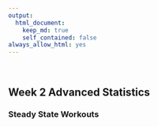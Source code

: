 ```yaml
---
output: 
  html_document:
    keep_md: true
    self_contained: false
always_allow_html: yes
---
```





&nbsp;
&nbsp;
&nbsp;

  
## Week 2 Advanced Statistics


### Steady State Workouts
<!--html_preserve--><div id="24743237542f" style="width:100%;height:250px;" class="plotly html-widget"></div>
<script type="application/json" data-for="24743237542f">{"x":{"visdat":{"24745bc615f2":["function () ","plotlyVisDat"]},"cur_data":"24745bc615f2","attrs":{"24745bc615f2":{"x":[0,0.133333333333333,0.2,0.216666666666667,0.233333333333333,0.25,0.266666666666667,0.3,0.333333333333333,0.366666666666667,0.383333333333333,0.4,0.416666666666667,0.433333333333333,0.45,0.483333333333333,0.5,0.516666666666667,0.533333333333333,0.55,0.566666666666667,0.583333333333333,0.6,0.616666666666667,0.633333333333333,0.65,0.666666666666667,0.683333333333333,0.716666666666667,0.766666666666667,0.783333333333333,0.8,0.816666666666667,0.833333333333333,0.85,0.866666666666667,0.9,0.95,0.983333333333333,1,1.01666666666667,1.03333333333333,1.06666666666667,1.08333333333333,1.1,1.11666666666667,1.13333333333333,1.16666666666667,1.18333333333333,1.2,1.21666666666667,1.25,1.26666666666667,1.3,1.31666666666667,1.35,1.38333333333333,1.41666666666667,1.43333333333333,1.46666666666667,1.48333333333333,1.5,1.51666666666667,1.53333333333333,1.56666666666667,1.6,1.61666666666667,1.68333333333333,1.75,1.76666666666667,1.8,1.86666666666667,2,2.01666666666667,2.03333333333333,2.05,2.08333333333333,2.1,2.11666666666667,2.13333333333333,2.15,2.18333333333333,2.21666666666667,2.25,2.3,2.31666666666667,2.33333333333333,2.36666666666667,2.38333333333333,2.4,2.41666666666667,2.43333333333333,2.46666666666667,2.5,2.51666666666667,2.53333333333333,2.55,2.56666666666667,2.58333333333333,2.61666666666667,2.65,2.68333333333333,2.71666666666667,2.75,2.8,2.81666666666667,2.85,2.86666666666667,2.88333333333333,2.9,2.91666666666667,2.93333333333333,2.96666666666667,3.55,3.56666666666667,3.6,3.61666666666667,3.63333333333333,3.65,3.66666666666667,3.73333333333333,3.76666666666667,3.78333333333333,3.8,3.81666666666667,3.85,3.86666666666667,3.88333333333333,3.9,3.91666666666667,3.93333333333333,3.95,3.98333333333333,4,4.01666666666667,4.03333333333333,4.05,4.06666666666667,4.08333333333333,4.13333333333333,4.15,4.16666666666667,4.2,4.21666666666667,4.23333333333333,4.26666666666667,4.3,4.31666666666667,4.33333333333333,4.35,4.36666666666667,4.38333333333333,4.41666666666667,4.43333333333333,4.45,4.46666666666667,4.48333333333333,4.5,4.53333333333333,4.56666666666667,4.6,4.63333333333333,4.65,4.66666666666667,4.7,4.71666666666667,4.73333333333333,4.75,4.76666666666667,4.78333333333333,4.81666666666667,4.83333333333333,4.85,4.88333333333333,4.9,4.91666666666667,4.93333333333333,4.96666666666667,5,5.01666666666667,5.03333333333333,5.05,5.06666666666667,5.08333333333333,5.1,5.13333333333333,5.15,5.16666666666667,5.18333333333333,5.2,5.21666666666667,5.23333333333333,5.26666666666667,5.28333333333333,5.3,5.31666666666667,5.33333333333333,5.35,5.38333333333333,5.41666666666667,5.48333333333333,5.6,5.61666666666667,5.63333333333333,5.65,5.66666666666667,5.68333333333333,5.7,5.73333333333333,5.75,5.76666666666667,5.78333333333333,5.8,5.81666666666667,5.83333333333333,5.86666666666667,5.88333333333333,5.91666666666667,5.93333333333333,5.95,5.98333333333333,6.01666666666667,6.05,6.1,6.13333333333333,6.16666666666667,6.18333333333333,6.21666666666667,6.23333333333333,6.25,6.28333333333333,6.3,6.31666666666667,6.33333333333333,6.36666666666667,6.4,6.48333333333333,6.51666666666667,6.53333333333333,6.55,6.56666666666667,6.58333333333333,6.6,6.61666666666667,6.63333333333333,6.66666666666667,6.68333333333333,6.7,6.71666666666667,6.75,6.76666666666667,6.8,6.83333333333333,6.86666666666667,6.88333333333333,6.91666666666667,6.93333333333333,6.96666666666667,6.98333333333333,7.01666666666667,7.1,7.16666666666667,7.18333333333333,7.2,7.21666666666667,7.23333333333333,7.25,7.26666666666667,7.28333333333333,7.3,7.33333333333333,7.35,7.38333333333333,7.4,7.43333333333333,7.45,7.48333333333333,7.51666666666667,7.56666666666667,7.6,7.63333333333333,7.65,7.66666666666667,7.68333333333333,7.7,7.71666666666667,7.73333333333333,7.75,7.76666666666667,7.78333333333333,7.8,7.81666666666667,7.83333333333333,7.85,7.86666666666667,7.9,7.91666666666667,7.93333333333333,7.95,7.96666666666667,7.98333333333333,8,8.03333333333333,8.58333333333333,8.6,8.61666666666667,8.66666666666667,8.68333333333333,8.7,8.71666666666667,8.73333333333333,8.75,8.76666666666667,8.8,8.83333333333333,8.86666666666667,8.9,8.91666666666667,8.93333333333333,8.96666666666667,8.98333333333333,9,9.01666666666667,9.03333333333333,9.05,9.06666666666667,9.08333333333333,9.1,9.11666666666667,9.13333333333333,9.15,9.16666666666667,9.18333333333333,9.21666666666667,9.23333333333333,9.25,9.26666666666667,9.28333333333333,9.31666666666667,9.35,9.38333333333333,9.41666666666667,9.45,9.46666666666667,9.5,9.51666666666667,9.53333333333333,9.55,9.56666666666667,9.58333333333333,9.6,9.61666666666667,9.65,9.66666666666667,9.68333333333333,9.7,9.73333333333333,9.76666666666667,9.8,9.83333333333333,9.88333333333333,9.91666666666667,9.95,9.98333333333333,10,10.0166666666667,10.0333333333333,10.05,10.0666666666667,10.0833333333333,10.1,10.1166666666667,10.1666666666667,10.1833333333333,10.2,10.2166666666667,10.2333333333333,10.25,10.2833333333333,10.3166666666667,10.35,10.3833333333333,10.4,10.4166666666667,10.45,10.4666666666667,10.4833333333333,10.5,10.5166666666667,10.5333333333333,10.55,10.5666666666667,10.6,10.6166666666667,10.65,10.6833333333333,10.7,10.7333333333333,10.75,10.7833333333333,10.8,10.8166666666667,10.85,10.8666666666667,10.8833333333333,10.9,10.9166666666667,10.9333333333333,10.95,10.9666666666667,10.9833333333333,11,11.0166666666667,11.0333333333333,11.05,11.0666666666667,11.0833333333333,11.1166666666667,11.15,11.1666666666667,11.1833333333333,11.2,11.2666666666667,11.2833333333333,11.3,11.3166666666667,11.3333333333333,11.35,11.3666666666667,11.3833333333333,11.4,11.4333333333333,11.45,11.4666666666667,11.4833333333333,11.5,11.5166666666667,11.5333333333333,11.55,11.5666666666667,11.5833333333333,11.6166666666667,11.6333333333333,11.65,11.6666666666667,11.6833333333333,11.7,11.7166666666667,11.7333333333333,11.7666666666667,11.7833333333333,11.8,11.8166666666667,11.8333333333333,11.85,11.8666666666667,11.9,11.9333333333333,11.95,11.9666666666667,11.9833333333333,12,12.0166666666667,12.0333333333333,12.0666666666667,12.0833333333333,12.1,12.1166666666667,12.1333333333333,12.15,12.1666666666667,12.2,12.2166666666667,12.2333333333333,12.25,12.2666666666667,12.2833333333333,12.3,12.3333333333333,12.3666666666667,12.3833333333333,12.4166666666667,12.4333333333333,12.4666666666667,12.4833333333333,12.5,12.5166666666667,12.5333333333333,12.55,12.5666666666667,12.5833333333333,12.6166666666667,12.6333333333333,12.65,12.6666666666667,12.7,12.7333333333333,12.7666666666667,12.8,12.8333333333333,12.85,12.8666666666667,12.8833333333333,12.9,12.9333333333333,12.95,12.9833333333333,13,13.0166666666667,13.0333333333333,13.05,13.6,13.6166666666667,13.6333333333333,13.65,13.6666666666667,13.6833333333333,13.7,13.7333333333333,13.7666666666667,13.8,13.8333333333333,13.85,13.8666666666667,13.8833333333333,13.9,13.9166666666667,13.9333333333333,13.95,13.9666666666667,13.9833333333333,14.0166666666667,14.05,14.0666666666667,14.0833333333333,14.1,14.1333333333333,14.1666666666667,14.2,14.2333333333333,14.2666666666667,14.3,14.3333333333333,14.35,14.3666666666667,14.3833333333333,14.4,14.4166666666667,14.4333333333333,14.4666666666667,14.4833333333333,14.5,14.5166666666667,14.55,14.5666666666667,14.6,14.6166666666667,14.65,14.6833333333333,14.7,14.7166666666667,14.7333333333333,14.75,14.7666666666667,14.7833333333333,14.8,14.8166666666667,14.8333333333333,14.85,14.8833333333333,14.9,14.9166666666667,14.9333333333333,14.95,14.9666666666667,15,15.0333333333333,15.05,15.0666666666667,15.0833333333333,15.1,15.1166666666667,15.1333333333333,15.1666666666667,15.1833333333333,15.2,15.2166666666667,15.2333333333333,15.25,15.2666666666667,15.3,15.3166666666667,15.35,15.3666666666667,15.3833333333333,15.4,15.4166666666667,15.4333333333333,15.4666666666667,15.5,15.5333333333333,15.5666666666667,15.5833333333333,15.6,15.6166666666667,15.65,15.7833333333333,15.8,15.8166666666667,15.8333333333333,15.85,15.8666666666667,15.9,15.9166666666667,15.9333333333333,15.95,15.9666666666667,15.9833333333333,16,16.0333333333333,16.0666666666667,16.0833333333333,16.1,16.1166666666667,16.1333333333333,16.1666666666667,16.1833333333333,16.2,16.2166666666667,16.2333333333333,16.2666666666667,16.2833333333333,16.3,16.3166666666667,16.3333333333333,16.35,16.3833333333333,16.4166666666667,16.4666666666667,16.4833333333333,16.5,16.5333333333333,16.55,16.5666666666667,16.6666666666667,16.8833333333333,17,17.0166666666667,17.0333333333333,17.05,17.0666666666667,17.0833333333333,17.1,17.1166666666667,17.1333333333333,17.1666666666667,17.1833333333333,17.2,17.2166666666667,17.2333333333333,17.25,17.2833333333333,17.3166666666667,17.35,17.3666666666667,17.3833333333333,17.4,17.4333333333333,17.4666666666667,17.4833333333333,17.5,17.5166666666667,17.5333333333333,17.55,17.5666666666667,17.6,17.6166666666667,17.6333333333333,17.65,17.6666666666667,17.6833333333333,17.7166666666667,17.75,17.7833333333333,17.8166666666667,17.8333333333333,17.8666666666667,17.9,17.9166666666667,17.9333333333333,17.95,17.9666666666667,17.9833333333333,18.0166666666667,18.05,18.0666666666667,18.6166666666667,18.6333333333333,18.65,18.6666666666667,18.6833333333333,18.7,18.7333333333333,18.7666666666667,18.8,18.8166666666667,18.8333333333333,18.8666666666667,18.8833333333333,18.9,18.9166666666667,18.9333333333333,18.95,18.9833333333333,19.0166666666667,19.0833333333333,19.1333333333333,19.3333333333333,19.4166666666667,19.4333333333333,19.4666666666667,19.5,19.5333333333333,19.5666666666667,19.6,19.6333333333333,19.65,19.6666666666667,19.6833333333333,19.7,19.7166666666667,19.7333333333333,19.7666666666667,19.7833333333333,19.8,19.8166666666667,19.8333333333333,19.8666666666667,19.9,19.9333333333333,19.9666666666667,20,20.0166666666667,20.05,20.0666666666667,20.0833333333333,20.1,20.1166666666667,20.1333333333333,20.15,20.1833333333333,20.2,20.2333333333333,20.25,20.2666666666667,20.2833333333333,20.3166666666667,20.35,20.3666666666667,20.3833333333333,20.4,20.4166666666667,20.45,20.4666666666667,20.4833333333333,20.5,20.5166666666667,20.5333333333333,20.55,20.5666666666667,20.6,20.6166666666667,20.6333333333333,20.65,20.6666666666667,20.7,20.7333333333333,20.7666666666667,20.8,20.8333333333333,20.8666666666667,20.8833333333333,20.9,20.9166666666667,20.9333333333333,20.95,20.9666666666667,20.9833333333333,21.0166666666667,21.0333333333333,21.05,21.0666666666667,21.0833333333333,21.1,21.1166666666667,21.15,21.1833333333333,21.2166666666667,21.25,21.2833333333333,21.3,21.3166666666667,21.3333333333333,21.35,21.3833333333333,21.4666666666667,21.5,21.5333333333333,21.5666666666667,21.5833333333333,21.6166666666667,21.6333333333333,21.65,21.6666666666667,21.6833333333333,21.7,21.7166666666667,21.75,21.7666666666667,21.8,21.8333333333333,21.85,21.8833333333333,21.9,21.9166666666667,21.9333333333333,21.95,21.9666666666667,21.9833333333333,22,22.0166666666667,22.05,22.0666666666667,22.0833333333333,22.1,22.1166666666667,22.1333333333333,22.15,22.1666666666667,22.2,22.2166666666667,22.2333333333333,22.25,22.2666666666667,22.2833333333333,22.3166666666667,22.35,22.3833333333333,22.4,22.4166666666667,22.4333333333333,22.4833333333333,22.5,22.5166666666667,22.5333333333333,22.55,22.5666666666667,22.5833333333333,22.6166666666667,22.6333333333333,22.65,22.6666666666667,22.7,22.7333333333333,22.7666666666667,22.8,22.8333333333333,22.85,22.8833333333333,22.9,22.9166666666667,22.9333333333333,22.95,22.9666666666667,22.9833333333333,23,23.0166666666667,23.0333333333333,23.0666666666667,23.0833333333333,23.6833333333333,23.7166666666667,23.7333333333333,23.75,23.7666666666667,23.7833333333333,23.8166666666667,23.85,23.8833333333333,23.9166666666667,24.1333333333333,24.1666666666667,24.2166666666667,24.2333333333333,24.25,24.2666666666667,24.3,24.3166666666667,24.35,24.3666666666667,24.4,24.4333333333333,24.4666666666667,24.4833333333333,24.5,24.5166666666667,24.5333333333333,24.55,24.5666666666667,24.6,24.6166666666667,24.6333333333333,24.65,24.6666666666667,24.6833333333333,24.7,24.7333333333333,24.75,24.7666666666667,24.7833333333333,24.8,24.8166666666667,24.85,24.8833333333333,24.9166666666667,24.95,24.9666666666667],"y":[0,0.4,1.1,2.8,4,4.1,4.8,6.9,4.6,3.1,2.4,2.6,3.1,3.3,4.6,4.2,4.3,4.7,4,4.3,5.1,5.2,4.9,5,4.9,4.8,4.8,4.6,5.3,3.8,3.9,2.9,3.1,3.3,4.6,4.9,3.9,1.6,1.4,1.9,2.2,3.1,3.3,3.1,3.1,3.2,3.3,3.3,7.4,7.3,7.6,3.4,3.6,3.2,3.4,3.1,2.2,3.2,4.8,5.9,5.7,5.2,4.8,4.6,4.1,3.3,3.5,2.2,1.1,1.5,1.7,1.2,0.8,1.2,1.5,1.7,1.7,6.4,6.4,6.2,5.9,3.4,2.7,2.2,2.2,2.6,4,4,5.3,5.4,4.5,4.2,3.6,4.4,4.4,4.5,4.9,4.7,3.7,2.9,2.3,2.2,2.4,2.9,3,3.4,4.6,4.7,5.8,5.7,5.3,4.2,3.3,4.1,4.3,4.2,4.2,4.1,4.1,3.9,1.9,1.6,1.9,2.1,3.6,4,4.2,4.8,4.4,4.5,4.9,4.9,5.7,5.6,5.6,5.5,5.2,4.1,3.9,2.6,2.2,2.2,2.5,3.8,3.9,3.6,3.7,3.8,4,4.5,4.4,4.7,6,5.8,5.6,5.2,5.1,3.7,3.6,3.1,2.9,2.5,2.6,3.4,3.6,5.2,5.6,5.2,5.2,5.7,6.2,5.9,5.5,4.6,3.1,3.1,3.1,2.9,2.7,2.6,2.7,3.1,3.2,3.6,3.8,3.6,3.6,3.6,3.5,3.6,3.9,3.7,3.2,3.2,3.2,3.4,3.5,3.8,3.5,2.6,1.2,0.8,1,1.3,1.6,1.8,3.6,3.7,3.3,3.5,3.6,3.7,3.8,4.3,4.3,5,5.4,5.1,5,4.4,3.3,2.6,2.5,1.7,1.2,2.3,3.8,3.8,8.5,9.2,7.8,4.9,4.3,4.4,3.8,2.6,1,1.1,1.6,2.2,2.2,4.8,6,5.9,5.7,7.8,7.5,7.4,7.2,3.9,3.9,2.9,2.5,2.3,2.5,2.7,3.2,2.9,3.1,2.4,1.1,0.9,1.6,2.1,2.5,2.6,4.4,4.4,4.8,4.8,5.8,5.9,4.7,4.5,3,3,2.9,2.5,1.5,1.8,1.9,2.8,2.9,3.1,3.5,4.2,4.8,5.1,5.2,4.9,5.1,5.2,5.8,5.8,6.2,6,5.3,5.7,5.5,5.5,4.9,4.6,3.2,3.5,3.7,3.8,4.2,4.9,4,4.2,4.3,5.6,4.6,3.7,2.6,2.2,2,2,2.5,2.8,3.7,4.4,4.2,4.3,4.8,4.8,4.6,4.7,5,5.4,5.3,5.4,5.9,5.8,5.8,5.5,4.7,4.5,2.9,2.2,2,2,2.6,3.7,4.5,4.8,5,4.3,4.3,4.8,4.6,4.8,6.8,6.4,6.2,5.9,3.5,2.9,2.7,2.5,1.9,1.6,1.9,2.7,3.7,4,4.5,4.6,5.2,4.7,4.4,4.5,4.7,4.6,4.5,4.5,4.5,4.2,3.5,2.6,2.3,2.7,3.1,3.6,4,4.4,4.7,4.8,4.7,4.9,5,4.8,4.6,4.5,4.1,3.4,3.4,3.1,3.1,2.8,3.1,3.5,3.3,4.2,4.9,4.8,4.8,5.8,5.2,4.6,4.4,4.3,3.9,3.9,4,4.6,4.8,5.5,4.4,4.3,4.3,4,1.9,1.7,2,2.2,2.4,3.8,3.7,4.3,4.2,4.4,4.4,4.2,4.5,4.6,4.9,5.1,5,4.7,4.5,3.5,3.5,3.5,3.6,3.8,4.5,4.5,4.5,4.5,4.6,4.4,4.4,4.3,4.2,4.1,3.3,2.7,2.3,2.5,3,3.1,3.7,3.9,4.1,4.4,4.5,5,5,5.5,5.3,5.4,5.3,5.3,5.4,5.1,4.4,4.2,3.1,2.7,2.7,2.9,3.3,3.2,3.7,4.2,4.1,4.2,5,4.7,4.8,5.4,5.3,5.2,4.9,3.4,2.9,2.7,2.5,2.3,3.6,3.6,4.3,4.6,4.9,5.3,6.7,6.3,6.5,6.2,5.9,5.2,5.4,5.5,5.6,5.5,6.9,5.3,3.1,2.6,1.9,2.3,2.7,2.9,3.7,3.9,4.2,4.4,4.3,4.3,4,4.6,4.1,4.2,4.4,3.7,3.6,2.8,2.3,2,2.1,2,2.1,2.2,2.6,3.4,3.6,4.4,4.6,4.9,4.6,4.5,4.7,3.9,3.9,3,3.1,2.7,2.6,4.4,4.2,4.5,4.6,5.5,3.9,4.1,4.7,4.7,4.6,5.7,5.1,5.2,5.1,5,4,3.2,2.8,2.7,2.7,3,3.2,4,4.1,4.1,4.3,4,3.9,4,4.3,4.3,4.1,4,4.1,3.9,4,4.1,4.2,4.1,3.5,2.7,2.5,2.9,3.4,3.6,3.9,3.1,2.1,2.4,2.5,2.6,2.7,3.6,3.6,3.9,4.3,4.7,4.5,4.8,4.4,3.3,2.8,2.8,2.9,3,3.2,3.3,3.7,4,3.9,3.8,4.9,4.7,4.6,4.9,4.6,3.7,3.1,2.5,1.8,2.1,3,2.9,4.2,4.1,0.9,0.3,0.3,0.9,1.3,1.6,1.9,1.9,4.3,4.4,4.4,4.9,4.7,4.5,4.4,4.3,3.9,3.6,2.9,2.5,2.6,2.7,3.5,3.2,3.7,3.4,3.6,4.5,4.4,4.5,4.7,5,4.9,4.7,4.5,4.5,3.9,3.4,2.9,2.7,2.9,3,3.6,4.3,4.4,4.7,4.9,4.9,4.9,6,5.4,5.1,4.1,4.1,4.2,4.2,4.3,5.6,4.1,2.8,2.5,2.8,3.7,3.7,4.4,4.6,4,4.3,5.1,6.2,4.8,1.2,1.1,0.5,0.4,1,1.5,2.8,2.6,2.5,2.5,2.5,3.1,3.3,3.7,3.9,4.8,4.8,7.1,7,6.9,7.1,6.6,4,3,2.5,2.3,2.5,2.8,3.7,3.7,4.2,4.4,4.4,4.8,5,6.6,6.7,6.1,5.8,4.2,3.9,3.2,2.7,2.7,2.9,3.4,4.7,4.7,5,4.9,3.7,3.9,4.8,4.8,4.7,4.8,4.7,4.8,4.8,4.6,3.8,2.8,2.7,2.5,3,2.6,3.1,3.6,3.9,4.2,5.5,5.4,5.1,6,5.6,5.5,5.4,5.3,3.7,3.7,3.1,2.5,2.2,2.7,2.8,3.4,3.5,3.7,3.9,4,1.5,1.7,2.2,3.4,3.4,2.9,3.1,3.3,3.3,3.7,4.5,4.4,4.2,3.7,3.1,2.8,3.2,3.3,3.4,4.1,3.8,3.8,4,4.1,3.9,4.1,3.7,3.4,3.6,3.7,3.8,4.9,6.1,6.8,8.6,8.3,7.4,7,6.6,5.3,4.4,3,2.3,2.5,2.6,3.5,3.3,3.5,3.3,3.6,3.8,4.5,5,6.3,6.2,6,6.4,4.5,4,2.7,2.2,2,2.3,2.9,3.1,3.8,3.8,4,4.5,4.9,5.1,5.3,5.2,5,5.2,3.6,3.9,4.1,4.1,4.1,4.1,4.3,2.7,2.5,2.1,0.5,0.5,1.7,2.1,2.7,3.2,6.9,7,5.9,5.8,3.4,3.4,2.9,2.8,2.9,3.2,3.2,4.6,4.6,4.2,4.7,4.2,4.7,4.8,5.6,5.3,5.8,5.9,5.7,5.7,5.4,4.4,3.2,2.5,2.3,2.6,2.8],"mode":"lines","name":"Raw Data","alpha":1,"sizes":[10,100],"type":"scatter"},"24745bc615f2.1":{"x":[0,0.133333333333333,0.2,0.216666666666667,0.233333333333333,0.25,0.266666666666667,0.3,0.333333333333333,0.366666666666667,0.383333333333333,0.4,0.416666666666667,0.433333333333333,0.45,0.483333333333333,0.5,0.516666666666667,0.533333333333333,0.55,0.566666666666667,0.583333333333333,0.6,0.616666666666667,0.633333333333333,0.65,0.666666666666667,0.683333333333333,0.716666666666667,0.766666666666667,0.783333333333333,0.8,0.816666666666667,0.833333333333333,0.85,0.866666666666667,0.9,0.95,0.983333333333333,1,1.01666666666667,1.03333333333333,1.06666666666667,1.08333333333333,1.1,1.11666666666667,1.13333333333333,1.16666666666667,1.18333333333333,1.2,1.21666666666667,1.25,1.26666666666667,1.3,1.31666666666667,1.35,1.38333333333333,1.41666666666667,1.43333333333333,1.46666666666667,1.48333333333333,1.5,1.51666666666667,1.53333333333333,1.56666666666667,1.6,1.61666666666667,1.68333333333333,1.75,1.76666666666667,1.8,1.86666666666667,2,2.01666666666667,2.03333333333333,2.05,2.08333333333333,2.1,2.11666666666667,2.13333333333333,2.15,2.18333333333333,2.21666666666667,2.25,2.3,2.31666666666667,2.33333333333333,2.36666666666667,2.38333333333333,2.4,2.41666666666667,2.43333333333333,2.46666666666667,2.5,2.51666666666667,2.53333333333333,2.55,2.56666666666667,2.58333333333333,2.61666666666667,2.65,2.68333333333333,2.71666666666667,2.75,2.8,2.81666666666667,2.85,2.86666666666667,2.88333333333333,2.9,2.91666666666667,2.93333333333333,2.96666666666667,3.55,3.56666666666667,3.6,3.61666666666667,3.63333333333333,3.65,3.66666666666667,3.73333333333333,3.76666666666667,3.78333333333333,3.8,3.81666666666667,3.85,3.86666666666667,3.88333333333333,3.9,3.91666666666667,3.93333333333333,3.95,3.98333333333333,4,4.01666666666667,4.03333333333333,4.05,4.06666666666667,4.08333333333333,4.13333333333333,4.15,4.16666666666667,4.2,4.21666666666667,4.23333333333333,4.26666666666667,4.3,4.31666666666667,4.33333333333333,4.35,4.36666666666667,4.38333333333333,4.41666666666667,4.43333333333333,4.45,4.46666666666667,4.48333333333333,4.5,4.53333333333333,4.56666666666667,4.6,4.63333333333333,4.65,4.66666666666667,4.7,4.71666666666667,4.73333333333333,4.75,4.76666666666667,4.78333333333333,4.81666666666667,4.83333333333333,4.85,4.88333333333333,4.9,4.91666666666667,4.93333333333333,4.96666666666667,5,5.01666666666667,5.03333333333333,5.05,5.06666666666667,5.08333333333333,5.1,5.13333333333333,5.15,5.16666666666667,5.18333333333333,5.2,5.21666666666667,5.23333333333333,5.26666666666667,5.28333333333333,5.3,5.31666666666667,5.33333333333333,5.35,5.38333333333333,5.41666666666667,5.48333333333333,5.6,5.61666666666667,5.63333333333333,5.65,5.66666666666667,5.68333333333333,5.7,5.73333333333333,5.75,5.76666666666667,5.78333333333333,5.8,5.81666666666667,5.83333333333333,5.86666666666667,5.88333333333333,5.91666666666667,5.93333333333333,5.95,5.98333333333333,6.01666666666667,6.05,6.1,6.13333333333333,6.16666666666667,6.18333333333333,6.21666666666667,6.23333333333333,6.25,6.28333333333333,6.3,6.31666666666667,6.33333333333333,6.36666666666667,6.4,6.48333333333333,6.51666666666667,6.53333333333333,6.55,6.56666666666667,6.58333333333333,6.6,6.61666666666667,6.63333333333333,6.66666666666667,6.68333333333333,6.7,6.71666666666667,6.75,6.76666666666667,6.8,6.83333333333333,6.86666666666667,6.88333333333333,6.91666666666667,6.93333333333333,6.96666666666667,6.98333333333333,7.01666666666667,7.1,7.16666666666667,7.18333333333333,7.2,7.21666666666667,7.23333333333333,7.25,7.26666666666667,7.28333333333333,7.3,7.33333333333333,7.35,7.38333333333333,7.4,7.43333333333333,7.45,7.48333333333333,7.51666666666667,7.56666666666667,7.6,7.63333333333333,7.65,7.66666666666667,7.68333333333333,7.7,7.71666666666667,7.73333333333333,7.75,7.76666666666667,7.78333333333333,7.8,7.81666666666667,7.83333333333333,7.85,7.86666666666667,7.9,7.91666666666667,7.93333333333333,7.95,7.96666666666667,7.98333333333333,8,8.03333333333333,8.58333333333333,8.6,8.61666666666667,8.66666666666667,8.68333333333333,8.7,8.71666666666667,8.73333333333333,8.75,8.76666666666667,8.8,8.83333333333333,8.86666666666667,8.9,8.91666666666667,8.93333333333333,8.96666666666667,8.98333333333333,9,9.01666666666667,9.03333333333333,9.05,9.06666666666667,9.08333333333333,9.1,9.11666666666667,9.13333333333333,9.15,9.16666666666667,9.18333333333333,9.21666666666667,9.23333333333333,9.25,9.26666666666667,9.28333333333333,9.31666666666667,9.35,9.38333333333333,9.41666666666667,9.45,9.46666666666667,9.5,9.51666666666667,9.53333333333333,9.55,9.56666666666667,9.58333333333333,9.6,9.61666666666667,9.65,9.66666666666667,9.68333333333333,9.7,9.73333333333333,9.76666666666667,9.8,9.83333333333333,9.88333333333333,9.91666666666667,9.95,9.98333333333333,10,10.0166666666667,10.0333333333333,10.05,10.0666666666667,10.0833333333333,10.1,10.1166666666667,10.1666666666667,10.1833333333333,10.2,10.2166666666667,10.2333333333333,10.25,10.2833333333333,10.3166666666667,10.35,10.3833333333333,10.4,10.4166666666667,10.45,10.4666666666667,10.4833333333333,10.5,10.5166666666667,10.5333333333333,10.55,10.5666666666667,10.6,10.6166666666667,10.65,10.6833333333333,10.7,10.7333333333333,10.75,10.7833333333333,10.8,10.8166666666667,10.85,10.8666666666667,10.8833333333333,10.9,10.9166666666667,10.9333333333333,10.95,10.9666666666667,10.9833333333333,11,11.0166666666667,11.0333333333333,11.05,11.0666666666667,11.0833333333333,11.1166666666667,11.15,11.1666666666667,11.1833333333333,11.2,11.2666666666667,11.2833333333333,11.3,11.3166666666667,11.3333333333333,11.35,11.3666666666667,11.3833333333333,11.4,11.4333333333333,11.45,11.4666666666667,11.4833333333333,11.5,11.5166666666667,11.5333333333333,11.55,11.5666666666667,11.5833333333333,11.6166666666667,11.6333333333333,11.65,11.6666666666667,11.6833333333333,11.7,11.7166666666667,11.7333333333333,11.7666666666667,11.7833333333333,11.8,11.8166666666667,11.8333333333333,11.85,11.8666666666667,11.9,11.9333333333333,11.95,11.9666666666667,11.9833333333333,12,12.0166666666667,12.0333333333333,12.0666666666667,12.0833333333333,12.1,12.1166666666667,12.1333333333333,12.15,12.1666666666667,12.2,12.2166666666667,12.2333333333333,12.25,12.2666666666667,12.2833333333333,12.3,12.3333333333333,12.3666666666667,12.3833333333333,12.4166666666667,12.4333333333333,12.4666666666667,12.4833333333333,12.5,12.5166666666667,12.5333333333333,12.55,12.5666666666667,12.5833333333333,12.6166666666667,12.6333333333333,12.65,12.6666666666667,12.7,12.7333333333333,12.7666666666667,12.8,12.8333333333333,12.85,12.8666666666667,12.8833333333333,12.9,12.9333333333333,12.95,12.9833333333333,13,13.0166666666667,13.0333333333333,13.05,13.6,13.6166666666667,13.6333333333333,13.65,13.6666666666667,13.6833333333333,13.7,13.7333333333333,13.7666666666667,13.8,13.8333333333333,13.85,13.8666666666667,13.8833333333333,13.9,13.9166666666667,13.9333333333333,13.95,13.9666666666667,13.9833333333333,14.0166666666667,14.05,14.0666666666667,14.0833333333333,14.1,14.1333333333333,14.1666666666667,14.2,14.2333333333333,14.2666666666667,14.3,14.3333333333333,14.35,14.3666666666667,14.3833333333333,14.4,14.4166666666667,14.4333333333333,14.4666666666667,14.4833333333333,14.5,14.5166666666667,14.55,14.5666666666667,14.6,14.6166666666667,14.65,14.6833333333333,14.7,14.7166666666667,14.7333333333333,14.75,14.7666666666667,14.7833333333333,14.8,14.8166666666667,14.8333333333333,14.85,14.8833333333333,14.9,14.9166666666667,14.9333333333333,14.95,14.9666666666667,15,15.0333333333333,15.05,15.0666666666667,15.0833333333333,15.1,15.1166666666667,15.1333333333333,15.1666666666667,15.1833333333333,15.2,15.2166666666667,15.2333333333333,15.25,15.2666666666667,15.3,15.3166666666667,15.35,15.3666666666667,15.3833333333333,15.4,15.4166666666667,15.4333333333333,15.4666666666667,15.5,15.5333333333333,15.5666666666667,15.5833333333333,15.6,15.6166666666667,15.65,15.7833333333333,15.8,15.8166666666667,15.8333333333333,15.85,15.8666666666667,15.9,15.9166666666667,15.9333333333333,15.95,15.9666666666667,15.9833333333333,16,16.0333333333333,16.0666666666667,16.0833333333333,16.1,16.1166666666667,16.1333333333333,16.1666666666667,16.1833333333333,16.2,16.2166666666667,16.2333333333333,16.2666666666667,16.2833333333333,16.3,16.3166666666667,16.3333333333333,16.35,16.3833333333333,16.4166666666667,16.4666666666667,16.4833333333333,16.5,16.5333333333333,16.55,16.5666666666667,16.6666666666667,16.8833333333333,17,17.0166666666667,17.0333333333333,17.05,17.0666666666667,17.0833333333333,17.1,17.1166666666667,17.1333333333333,17.1666666666667,17.1833333333333,17.2,17.2166666666667,17.2333333333333,17.25,17.2833333333333,17.3166666666667,17.35,17.3666666666667,17.3833333333333,17.4,17.4333333333333,17.4666666666667,17.4833333333333,17.5,17.5166666666667,17.5333333333333,17.55,17.5666666666667,17.6,17.6166666666667,17.6333333333333,17.65,17.6666666666667,17.6833333333333,17.7166666666667,17.75,17.7833333333333,17.8166666666667,17.8333333333333,17.8666666666667,17.9,17.9166666666667,17.9333333333333,17.95,17.9666666666667,17.9833333333333,18.0166666666667,18.05,18.0666666666667,18.6166666666667,18.6333333333333,18.65,18.6666666666667,18.6833333333333,18.7,18.7333333333333,18.7666666666667,18.8,18.8166666666667,18.8333333333333,18.8666666666667,18.8833333333333,18.9,18.9166666666667,18.9333333333333,18.95,18.9833333333333,19.0166666666667,19.0833333333333,19.1333333333333,19.3333333333333,19.4166666666667,19.4333333333333,19.4666666666667,19.5,19.5333333333333,19.5666666666667,19.6,19.6333333333333,19.65,19.6666666666667,19.6833333333333,19.7,19.7166666666667,19.7333333333333,19.7666666666667,19.7833333333333,19.8,19.8166666666667,19.8333333333333,19.8666666666667,19.9,19.9333333333333,19.9666666666667,20,20.0166666666667,20.05,20.0666666666667,20.0833333333333,20.1,20.1166666666667,20.1333333333333,20.15,20.1833333333333,20.2,20.2333333333333,20.25,20.2666666666667,20.2833333333333,20.3166666666667,20.35,20.3666666666667,20.3833333333333,20.4,20.4166666666667,20.45,20.4666666666667,20.4833333333333,20.5,20.5166666666667,20.5333333333333,20.55,20.5666666666667,20.6,20.6166666666667,20.6333333333333,20.65,20.6666666666667,20.7,20.7333333333333,20.7666666666667,20.8,20.8333333333333,20.8666666666667,20.8833333333333,20.9,20.9166666666667,20.9333333333333,20.95,20.9666666666667,20.9833333333333,21.0166666666667,21.0333333333333,21.05,21.0666666666667,21.0833333333333,21.1,21.1166666666667,21.15,21.1833333333333,21.2166666666667,21.25,21.2833333333333,21.3,21.3166666666667,21.3333333333333,21.35,21.3833333333333,21.4666666666667,21.5,21.5333333333333,21.5666666666667,21.5833333333333,21.6166666666667,21.6333333333333,21.65,21.6666666666667,21.6833333333333,21.7,21.7166666666667,21.75,21.7666666666667,21.8,21.8333333333333,21.85,21.8833333333333,21.9,21.9166666666667,21.9333333333333,21.95,21.9666666666667,21.9833333333333,22,22.0166666666667,22.05,22.0666666666667,22.0833333333333,22.1,22.1166666666667,22.1333333333333,22.15,22.1666666666667,22.2,22.2166666666667,22.2333333333333,22.25,22.2666666666667,22.2833333333333,22.3166666666667,22.35,22.3833333333333,22.4,22.4166666666667,22.4333333333333,22.4833333333333,22.5,22.5166666666667,22.5333333333333,22.55,22.5666666666667,22.5833333333333,22.6166666666667,22.6333333333333,22.65,22.6666666666667,22.7,22.7333333333333,22.7666666666667,22.8,22.8333333333333,22.85,22.8833333333333,22.9,22.9166666666667,22.9333333333333,22.95,22.9666666666667,22.9833333333333,23,23.0166666666667,23.0333333333333,23.0666666666667,23.0833333333333,23.6833333333333,23.7166666666667,23.7333333333333,23.75,23.7666666666667,23.7833333333333,23.8166666666667,23.85,23.8833333333333,23.9166666666667,24.1333333333333,24.1666666666667,24.2166666666667,24.2333333333333,24.25,24.2666666666667,24.3,24.3166666666667,24.35,24.3666666666667,24.4,24.4333333333333,24.4666666666667,24.4833333333333,24.5,24.5166666666667,24.5333333333333,24.55,24.5666666666667,24.6,24.6166666666667,24.6333333333333,24.65,24.6666666666667,24.6833333333333,24.7,24.7333333333333,24.75,24.7666666666667,24.7833333333333,24.8,24.8166666666667,24.85,24.8833333333333,24.9166666666667,24.95,24.9666666666667],"y":[3.69072653176251,3.69666900892952,3.69962847718782,3.70036600044577,3.70110237983072,3.70183751216749,3.7025712942809,3.70403437557086,3.70549070046878,3.70693932617673,3.70766045721012,3.70837930989679,3.70909576638702,3.70980970883106,3.71052101942157,3.71193527453363,3.71263798386458,3.71333759091842,3.71403397809986,3.71472702781359,3.71541663985447,3.716102783578,3.7167854457298,3.71746461305551,3.71814027230077,3.71881241021122,3.7194810135325,3.72014608707736,3.72146597123002,3.72342156734217,3.72406735194194,3.72471025473689,3.72535037087541,3.72598779623453,3.72662262960589,3.72725497050979,3.72851257299638,3.73038277122765,3.73161992745284,3.73223591134761,3.73285027224797,3.7334629786262,3.73468319686712,3.73529059325521,3.73589610417198,3.73649967188013,3.73710125147096,3.73829848475167,3.73889417690994,3.7394879450591,3.74007980843334,3.74125789779384,3.74184416224851,3.74301128671298,3.74359226746476,3.74474938656084,3.74590047651824,3.74704605022249,3.74761692875642,3.74875518974132,3.74932272425329,3.74988940740375,3.75045544634103,3.75102104821345,3.75215176935699,3.75328322802098,3.75384972926557,3.7561231605724,3.75841192895098,3.75898705729843,3.76014134134302,3.76246803421621,3.7672100421809,3.76781245805698,3.76841698991476,3.76902342758609,3.77024117969678,3.77085207379985,3.77146403304386,3.77207687102057,3.77269049636144,3.77391983870102,3.77515151919344,3.77638499696954,3.77823740038931,3.77885518089615,3.77947299340631,3.7807081990216,3.78132531692065,3.78194192807658,3.78255789488635,3.78317307974691,3.78440071051748,3.78562450611008,3.78623491666183,3.78684430955571,3.78745266517061,3.7880599638854,3.78866618607895,3.78987526503129,3.79107945812575,3.79227826407392,3.79347118158735,3.79465770937762,3.79642442376363,3.79700959063491,3.79817389674056,3.79875284907413,3.79932953926228,3.79990387105559,3.80047574820462,3.80104507445994,3.80217580853044,3.82019221893432,3.82065617391987,3.82157535811653,3.82203057368685,3.82248286247798,3.82293221766953,3.82337863424524,3.82513497643657,3.82599560912713,3.82642155488658,3.82684459226136,3.82726472525588,3.82809613560044,3.82850720299244,3.82891502534878,3.82931948778284,3.82972047540803,3.83011787333773,3.83051156668534,3.83128761241029,3.83167005445774,3.83204885510213,3.83242407369866,3.83279576960256,3.83316400216902,3.83352883460446,3.83460373264156,3.83495577377223,3.83530482323273,3.83599427699287,3.83633484621733,3.83667275362127,3.83734079980073,3.83799851014808,3.83832348363483,3.83864586626367,3.83896565573465,3.83928284974783,3.83959744600323,3.84021901977241,3.84052624531713,3.84083127730017,3.84113425122022,3.84143530257597,3.84173456686609,3.84232830195575,3.8429166690363,3.84350090636635,3.84408225220452,3.84437222776998,3.84466194480945,3.84524122243975,3.84553109114295,3.84582131173576,3.84611203028682,3.84640339286474,3.84669554553814,3.84728280544587,3.84757823458907,3.847875216732,3.84847513881064,3.84877872814314,3.84908516926893,3.84939478688643,3.85002485039007,3.85067140601859,3.85100151479174,3.85133650024605,3.85167660441296,3.85202206932389,3.85237313701029,3.85273003984581,3.85346211627674,3.85383765804175,3.85421978095288,3.85460866909493,3.85500450655269,3.85540747741099,3.85581776404496,3.85666098507669,3.85709426712833,3.85753556197308,3.85798504343789,3.8584428853497,3.85890926153546,3.85986818662783,3.86086258228664,3.86296033795511,3.8669943126889,3.867609575256,3.86823482224974,3.8688700925775,3.86951526169471,3.87017016419382,3.87083463466729,3.87219161790707,3.87288379985828,3.87358488815364,3.8742947168957,3.87501311822751,3.87573992380221,3.87647496527295,3.87796908251514,3.87872782159289,3.88026791978985,3.88104908090119,3.88183752642106,3.88343589988625,3.88506229858514,3.88671598091747,3.88924603897804,3.89096451036323,3.89270661660384,3.89358597192701,3.89536016524325,3.89625455454199,3.89715350647159,3.89896450747639,3.89987652948959,3.90079290668878,3.90171364470808,3.90356822574341,3.90544031766839,3.91019745341348,3.91213097753914,3.91310398406342,3.91408095021254,3.91506172347439,3.91604615133688,3.91703408128791,3.91802538663133,3.91902004393486,3.9210194239569,3.92202415144274,3.92303224042336,3.92404369328241,3.92607670017049,3.92709828084289,3.92915208983557,3.93122098662467,3.9333060403293,3.93435496012466,3.93646625380092,3.9375288949616,3.93966860528421,3.94074562706639,3.94291381390962,3.94841501049079,3.95289649627502,3.95402773563283,3.95516321180062,3.956302714938,3.95744600083504,3.95859282528177,3.95974294406826,3.96089611298455,3.9620520878207,3.96437164133537,3.9655349556126,3.96786804911686,3.96903758430792,3.97138202147793,3.97255667942091,3.97491015470403,3.97726785266222,3.98080874817207,3.98316986493155,3.98552949405698,3.9867082409079,3.98788600403148,3.98906254866366,3.99023751674263,3.99141051938217,3.99258116769601,3.99374907279793,3.99491384580167,3.99607512408833,3.99723265010838,3.99838619257963,3.9995355202199,4.00068040174698,4.0018206058787,4.00408605682727,4.00521087451904,4.00633029032243,4.00744427359101,4.00855279367835,4.00965581993801,4.01075332172355,4.01293162928654,4.04552038886127,4.04640544287249,4.04728425314526,4.04988303702549,4.05073668783708,4.05158400265654,4.05242496623179,4.05325957610541,4.05408783301864,4.05490973771274,4.05653449340849,4.0581338491226,4.05970781078503,4.06125625158989,4.06202070442009,4.06277851378798,4.06427380689426,4.06501109301141,4.06574134042371,4.06646444103333,4.06718024959352,4.06788861157035,4.06858937242984,4.06928237763805,4.06996747266103,4.07064450296483,4.07131333755077,4.07197393956133,4.07262629567424,4.07327039256725,4.0745337554046,4.07515299470443,4.07576393602864,4.07636663872135,4.07696117665997,4.07812605378456,4.07925915842165,4.08036108159047,4.08143241431026,4.08247358347112,4.08298279521676,4.0839782269412,4.0844643484811,4.08494267484685,4.08541315681902,4.08587574517814,4.08633040767162,4.08677717991427,4.08721611448777,4.08807068095397,4.08848641801001,4.08889452772357,4.08929507518523,4.09007395636675,4.09082407012697,4.0915464375472,4.09224207970874,4.09323766670639,4.09387096295195,4.09448087354896,4.09506724870653,4.09535149050635,4.09562970445932,4.09590184256976,4.096167856842,4.09642770694895,4.09668138323777,4.09692888372419,4.09717020642394,4.09785708796053,4.09807367967094,4.09828408367334,4.09848830500356,4.09868637677786,4.09887833913255,4.09924409612853,4.09958589708222,4.09990406308434,4.10019877710879,4.100337232795,4.10046966966216,4.10071623313418,4.10083023283649,4.10093795991463,4.1010393509173,4.10113435299404,4.10122295569757,4.10130515918142,4.10138096359912,4.1015133758502,4.10156998399064,4.10166400506898,4.10173242519894,4.10175702273937,4.10178696215687,4.10179229178826,4.10178364028209,4.10176964689885,4.10174918637208,4.10168854764453,4.10164819048259,4.10160102214777,4.1015469531595,4.1014858940372,4.10141775530028,4.10134246044577,4.1012599848811,4.10117031699129,4.10107344516137,4.10096935777635,4.10085804322126,4.10073949666803,4.10061374043614,4.10048080363197,4.10019350473234,4.09987783282021,4.09970942975041,4.09953402074665,4.09935163277656,4.09855263810038,4.09833561010239,4.09811170292084,4.09788093282972,4.09764331610304,4.09739884204541,4.09714739208393,4.09688882067627,4.09662298228014,4.09606892235325,4.09578040973788,4.09548404796481,4.09517970371053,4.09486729252668,4.09454674218366,4.0942179804519,4.09388093510182,4.09353553390382,4.09318170462834,4.09244849141069,4.09206898842498,4.09168081003269,4.09128389786729,4.09087819356229,4.09046363875117,4.09004017535621,4.08960774645474,4.0887157655968,4.08825610037257,4.08778724310633,4.0873091371642,4.0868217259123,4.08632495619651,4.08581878878173,4.08477811783384,4.08369942702588,4.08314573478601,4.0825824303151,4.08200945680538,4.08142667323943,4.08083391754739,4.08023102765944,4.07899419701638,4.07835993212159,4.0777148847515,4.07705890162818,4.07639186464133,4.07571366447259,4.07502419180358,4.07361099169125,4.07288704561118,4.072151411868,4.07140409169664,4.0706451084427,4.06987448545175,4.06909224606941,4.06749301151286,4.06584759153777,4.06500760750597,4.0632929248034,4.06241811830835,4.06063330546994,4.05972319130229,4.05880120008614,4.05786727725408,4.05692136561757,4.05596340733284,4.05499334455608,4.0540111194435,4.05200995083574,4.05099089165296,4.04995945192263,4.04891563961818,4.04679098183433,4.04461708739626,4.04239412539884,4.04012226493694,4.03780167510543,4.03662312885613,4.03543227970249,4.03422896480884,4.03301302133952,4.03054259733127,4.02928779112101,4.02673858233151,4.02544441263561,4.02413738851299,4.02281765179415,4.02148534430963,3.97139527853914,3.9697199541821,3.96803704903604,3.96634683447342,3.96464960777506,3.96294566622179,3.96123530709447,3.95779652524094,3.95433560631895,3.95085475786414,3.94735615326996,3.94560087160606,3.94384196592986,3.94207970791554,3.94031436923728,3.93854620826412,3.93677543014454,3.93500222672187,3.93322678983946,3.93144931134063,3.9278889968671,3.92432290401071,3.92253829924141,3.9207529973319,3.91896725459759,3.91539547191613,3.91182500172023,3.90825789453306,3.90469602684748,3.90114057903496,3.89759255743664,3.89405296839363,3.89228665056198,3.89052281824708,3.88876159724158,3.88700309584584,3.88524735239107,3.88349438771623,3.87999687806207,3.87825237476064,3.87651073359489,3.87477198581344,3.87130347236245,3.86957387328692,3.86612440692082,3.86440470622426,3.86097578628916,3.85756139694479,3.85585985065598,3.85416213392194,3.85246827705574,3.85077831037045,3.84909226417914,3.84741016879489,3.84573207148784,3.84405808735634,3.84238834845586,3.84072298684181,3.83740592369479,3.83575448627268,3.83410795435877,3.83246647883563,3.83083028589444,3.82919962055353,3.82595585274581,3.82273713555907,3.82113778349438,3.81954541683795,3.81796021909833,3.81638236148215,3.81481201519599,3.81324935144647,3.81014775638376,3.80860916748378,3.80707894958332,3.80555729207128,3.80404438797304,3.80254043031394,3.80104561211937,3.79808416622524,3.79661792457643,3.79371542266414,3.79227962223672,3.79085443319098,3.78944008879883,3.78803682233214,3.78664486706284,3.78389580189971,3.78119465296336,3.77854315860347,3.77594305716972,3.77466282203442,3.77339608701178,3.77214306939551,3.76967896788253,3.76040419589851,3.75931278360857,3.75823697293565,3.75717691541766,3.75613276259251,3.75510465017051,3.75309682030831,3.75211721601289,3.75115389423779,3.75020691155541,3.74927632453812,3.74836218975834,3.74746457399761,3.74571934021538,3.74404155560134,3.74322825130085,3.74243216277456,3.74165340784985,3.74089209172617,3.7394219820048,3.73871327252664,3.73802218271653,3.73734875463424,3.73669303033952,3.73543486135194,3.73483251275526,3.73424810804521,3.73368176114152,3.73313358596392,3.73260369643216,3.73159922998503,3.73066927315802,3.72941599529228,3.72903643481324,3.72867614813918,3.72801381476647,3.72771197734806,3.7274298322951,3.72615151327093,3.72579584341056,3.72695438014395,3.72719619025825,3.72745698649061,3.72773673880814,3.72803541717799,3.72835293420708,3.72868897306155,3.72904315954735,3.72941511947042,3.73021086285214,3.73063389792267,3.73107324134444,3.73152867737438,3.73200002195962,3.73248709104731,3.73350766651852,3.73458893136508,3.73572941316405,3.7363213849668,3.73692751691873,3.73754753303665,3.73882811383773,3.74016091950453,3.74084621670461,3.74154374376914,3.74225323270287,3.74297441710811,3.7437070305872,3.74445080674246,3.7459707814908,3.74674644728853,3.74753222955616,3.74832795881818,3.7491334849835,3.74994865796104,3.75160734398846,3.75330281617175,3.75503387378225,3.75679916273092,3.75769403868883,3.75950692801503,3.76134889981275,3.76228012886004,3.76321783319116,3.76416178186779,3.76511188064377,3.76606806944598,3.7679984768366,3.7699525234547,3.77093826129125,3.80632243093306,3.80746928541106,3.80861989711269,3.80977427608703,3.81093243238319,3.81209437605026,3.81442966569357,3.81678014981201,3.81914553080977,3.8203336910154,3.82152543549328,3.82391949066899,3.82512170806843,3.82632732314334,3.82753630821044,3.8287487114501,3.82996460000862,3.83240710166738,3.83486435035706,3.83982523751048,3.84358801925985,3.85897269930543,3.86552238454588,3.86684101125576,3.86948644301664,3.8721423531318,3.87480823028058,3.87748313078897,3.88016438156954,3.88284887718153,3.88419137134907,3.88553351218417,3.88687491150675,3.88821520068359,3.889554089269,3.89089130636417,3.89355964248862,3.89489021972028,3.89621804186649,3.89754283802845,3.8988643673201,3.90149717196499,3.90411569920991,3.90671922247635,3.90930701518581,3.9118783507598,3.9131576200652,3.91570274387427,3.91696819160869,3.91822861173961,3.91948379064947,3.92073351472071,3.92197757033577,3.92321577084732,3.9256743184648,3.92689456197854,3.92931672943552,3.93051854978658,3.93171412549121,3.93290340475333,3.93526294419281,3.93759714087213,3.93875475136244,3.93990604498557,3.9410510280158,3.94218970672741,3.94444812445336,3.94556780473822,3.9466810891648,3.94778794512846,3.94888834002454,3.9499822412484,3.9510696161954,3.95215045096996,3.95429276247417,3.95535439850362,3.95640979425119,3.95745902936677,3.95850218350029,3.96057054212682,3.96261538086053,3.96463718513724,3.96663644039277,3.96861363206296,3.97056924558363,3.97153911223659,3.97250375241075,3.97346315688631,3.97441730246362,3.97536616594303,3.97630972412487,3.9772479538095,3.97910833488852,3.98003047235464,3.98094738335119,3.98185923950478,3.98276621244202,3.98366847378951,3.98456619517386,3.98634862469172,3.98811447466909,3.98986463891163,3.991600011225,3.99332148541483,3.99417729002769,3.99502995528678,3.99587957660216,3.99672618412124,3.99841041309762,4.00256921232724,4.00421231320169,4.00584391216171,4.00746395336864,4.00826942465491,4.00987071340392,4.010666308791,4.01145839013602,4.01224684640114,4.01303156654853,4.01381243374522,4.01458930797758,4.01613049431428,4.01689451480109,4.0184086813678,4.01990337666687,4.0206430494394,4.02210612633271,4.02282913527928,4.02354619444298,4.0242571062367,4.02496167307334,4.02565969736579,4.02635097659055,4.0270352884785,4.02771240582414,4.02904414806644,4.0296983185521,4.03034438567341,4.03098212222486,4.03161130320681,4.03223171244293,4.03284313596279,4.03344535979591,4.03462135252016,4.03519469347037,4.0357580365155,4.03631145600247,4.03685508394169,4.03738905234354,4.03842853857675,4.03943097078528,4.0403974050523,4.04086744137015,4.04132880455223,4.04178155692738,4.0430887724995,4.04350770493518,4.04391833820806,4.044320728473,4.04471490718912,4.04510089964155,4.04547873111544,4.04621001226818,4.04656351251733,4.04690895292853,4.04724638456743,4.04789786405955,4.0485193649587,4.04911232701037,4.04967818996006,4.05021839355327,4.05047929260823,4.05098291620036,4.05122563583275,4.05146229075283,4.05169287850823,4.05191739664654,4.05213584271538,4.05234823590644,4.05255468198771,4.05275530837124,4.05295024246913,4.0533235434562,4.05350216516953,4.05747090212081,4.05761393150174,4.05768497721204,4.05775593678848,4.05782698012077,4.05789827709858,4.05804231154959,4.05818922906615,4.05833953780129,4.05849357571516,4.05960906125892,4.05980184049269,4.06010349340571,4.06020754244009,4.06031337523796,4.06042085566154,4.06064007212848,4.06075146454317,4.06097695866329,4.06109071674005,4.06131958758066,4.06155001396019,4.06178177171616,4.06189807980953,4.06201463668608,4.06213141432549,4.06224838470746,4.06236550114382,4.06248264227503,4.06271643851233,4.06283281356361,4.06294865320011,4.06306381739442,4.06317818806935,4.06329173494857,4.063404449706,4.06362734955105,4.06373751798648,4.0638468209957,4.06395525025262,4.0640628144329,4.0641695902193,4.06438115134854,4.06459068311649,4.06479893499932,4.06500665647318,4.06511055251806],"mode":"lines","name":"Smoothened Data","alpha":1,"sizes":[10,100],"type":"scatter"}},"layout":{"height":250,"margin":{"b":40,"l":60,"t":60,"r":10},"title":"Steady State Run on 2018-03-05 - Steady Score: 89 %","xaxis":{"domain":[0,1],"title":"Time (minutes)"},"yaxis":{"domain":[0,1],"title":"Speed (m/s)"},"hovermode":"closest","showlegend":true},"source":"A","config":{"modeBarButtonsToAdd":[{"name":"Collaborate","icon":{"width":1000,"ascent":500,"descent":-50,"path":"M487 375c7-10 9-23 5-36l-79-259c-3-12-11-23-22-31-11-8-22-12-35-12l-263 0c-15 0-29 5-43 15-13 10-23 23-28 37-5 13-5 25-1 37 0 0 0 3 1 7 1 5 1 8 1 11 0 2 0 4-1 6 0 3-1 5-1 6 1 2 2 4 3 6 1 2 2 4 4 6 2 3 4 5 5 7 5 7 9 16 13 26 4 10 7 19 9 26 0 2 0 5 0 9-1 4-1 6 0 8 0 2 2 5 4 8 3 3 5 5 5 7 4 6 8 15 12 26 4 11 7 19 7 26 1 1 0 4 0 9-1 4-1 7 0 8 1 2 3 5 6 8 4 4 6 6 6 7 4 5 8 13 13 24 4 11 7 20 7 28 1 1 0 4 0 7-1 3-1 6-1 7 0 2 1 4 3 6 1 1 3 4 5 6 2 3 3 5 5 6 1 2 3 5 4 9 2 3 3 7 5 10 1 3 2 6 4 10 2 4 4 7 6 9 2 3 4 5 7 7 3 2 7 3 11 3 3 0 8 0 13-1l0-1c7 2 12 2 14 2l218 0c14 0 25-5 32-16 8-10 10-23 6-37l-79-259c-7-22-13-37-20-43-7-7-19-10-37-10l-248 0c-5 0-9-2-11-5-2-3-2-7 0-12 4-13 18-20 41-20l264 0c5 0 10 2 16 5 5 3 8 6 10 11l85 282c2 5 2 10 2 17 7-3 13-7 17-13z m-304 0c-1-3-1-5 0-7 1-1 3-2 6-2l174 0c2 0 4 1 7 2 2 2 4 4 5 7l6 18c0 3 0 5-1 7-1 1-3 2-6 2l-173 0c-3 0-5-1-8-2-2-2-4-4-4-7z m-24-73c-1-3-1-5 0-7 2-2 3-2 6-2l174 0c2 0 5 0 7 2 3 2 4 4 5 7l6 18c1 2 0 5-1 6-1 2-3 3-5 3l-174 0c-3 0-5-1-7-3-3-1-4-4-5-6z"},"click":"function(gd) { \n        // is this being viewed in RStudio?\n        if (location.search == '?viewer_pane=1') {\n          alert('To learn about plotly for collaboration, visit:\\n https://cpsievert.github.io/plotly_book/plot-ly-for-collaboration.html');\n        } else {\n          window.open('https://cpsievert.github.io/plotly_book/plot-ly-for-collaboration.html', '_blank');\n        }\n      }"}],"cloud":false},"data":[{"x":[0,0.133333333333333,0.2,0.216666666666667,0.233333333333333,0.25,0.266666666666667,0.3,0.333333333333333,0.366666666666667,0.383333333333333,0.4,0.416666666666667,0.433333333333333,0.45,0.483333333333333,0.5,0.516666666666667,0.533333333333333,0.55,0.566666666666667,0.583333333333333,0.6,0.616666666666667,0.633333333333333,0.65,0.666666666666667,0.683333333333333,0.716666666666667,0.766666666666667,0.783333333333333,0.8,0.816666666666667,0.833333333333333,0.85,0.866666666666667,0.9,0.95,0.983333333333333,1,1.01666666666667,1.03333333333333,1.06666666666667,1.08333333333333,1.1,1.11666666666667,1.13333333333333,1.16666666666667,1.18333333333333,1.2,1.21666666666667,1.25,1.26666666666667,1.3,1.31666666666667,1.35,1.38333333333333,1.41666666666667,1.43333333333333,1.46666666666667,1.48333333333333,1.5,1.51666666666667,1.53333333333333,1.56666666666667,1.6,1.61666666666667,1.68333333333333,1.75,1.76666666666667,1.8,1.86666666666667,2,2.01666666666667,2.03333333333333,2.05,2.08333333333333,2.1,2.11666666666667,2.13333333333333,2.15,2.18333333333333,2.21666666666667,2.25,2.3,2.31666666666667,2.33333333333333,2.36666666666667,2.38333333333333,2.4,2.41666666666667,2.43333333333333,2.46666666666667,2.5,2.51666666666667,2.53333333333333,2.55,2.56666666666667,2.58333333333333,2.61666666666667,2.65,2.68333333333333,2.71666666666667,2.75,2.8,2.81666666666667,2.85,2.86666666666667,2.88333333333333,2.9,2.91666666666667,2.93333333333333,2.96666666666667,3.55,3.56666666666667,3.6,3.61666666666667,3.63333333333333,3.65,3.66666666666667,3.73333333333333,3.76666666666667,3.78333333333333,3.8,3.81666666666667,3.85,3.86666666666667,3.88333333333333,3.9,3.91666666666667,3.93333333333333,3.95,3.98333333333333,4,4.01666666666667,4.03333333333333,4.05,4.06666666666667,4.08333333333333,4.13333333333333,4.15,4.16666666666667,4.2,4.21666666666667,4.23333333333333,4.26666666666667,4.3,4.31666666666667,4.33333333333333,4.35,4.36666666666667,4.38333333333333,4.41666666666667,4.43333333333333,4.45,4.46666666666667,4.48333333333333,4.5,4.53333333333333,4.56666666666667,4.6,4.63333333333333,4.65,4.66666666666667,4.7,4.71666666666667,4.73333333333333,4.75,4.76666666666667,4.78333333333333,4.81666666666667,4.83333333333333,4.85,4.88333333333333,4.9,4.91666666666667,4.93333333333333,4.96666666666667,5,5.01666666666667,5.03333333333333,5.05,5.06666666666667,5.08333333333333,5.1,5.13333333333333,5.15,5.16666666666667,5.18333333333333,5.2,5.21666666666667,5.23333333333333,5.26666666666667,5.28333333333333,5.3,5.31666666666667,5.33333333333333,5.35,5.38333333333333,5.41666666666667,5.48333333333333,5.6,5.61666666666667,5.63333333333333,5.65,5.66666666666667,5.68333333333333,5.7,5.73333333333333,5.75,5.76666666666667,5.78333333333333,5.8,5.81666666666667,5.83333333333333,5.86666666666667,5.88333333333333,5.91666666666667,5.93333333333333,5.95,5.98333333333333,6.01666666666667,6.05,6.1,6.13333333333333,6.16666666666667,6.18333333333333,6.21666666666667,6.23333333333333,6.25,6.28333333333333,6.3,6.31666666666667,6.33333333333333,6.36666666666667,6.4,6.48333333333333,6.51666666666667,6.53333333333333,6.55,6.56666666666667,6.58333333333333,6.6,6.61666666666667,6.63333333333333,6.66666666666667,6.68333333333333,6.7,6.71666666666667,6.75,6.76666666666667,6.8,6.83333333333333,6.86666666666667,6.88333333333333,6.91666666666667,6.93333333333333,6.96666666666667,6.98333333333333,7.01666666666667,7.1,7.16666666666667,7.18333333333333,7.2,7.21666666666667,7.23333333333333,7.25,7.26666666666667,7.28333333333333,7.3,7.33333333333333,7.35,7.38333333333333,7.4,7.43333333333333,7.45,7.48333333333333,7.51666666666667,7.56666666666667,7.6,7.63333333333333,7.65,7.66666666666667,7.68333333333333,7.7,7.71666666666667,7.73333333333333,7.75,7.76666666666667,7.78333333333333,7.8,7.81666666666667,7.83333333333333,7.85,7.86666666666667,7.9,7.91666666666667,7.93333333333333,7.95,7.96666666666667,7.98333333333333,8,8.03333333333333,8.58333333333333,8.6,8.61666666666667,8.66666666666667,8.68333333333333,8.7,8.71666666666667,8.73333333333333,8.75,8.76666666666667,8.8,8.83333333333333,8.86666666666667,8.9,8.91666666666667,8.93333333333333,8.96666666666667,8.98333333333333,9,9.01666666666667,9.03333333333333,9.05,9.06666666666667,9.08333333333333,9.1,9.11666666666667,9.13333333333333,9.15,9.16666666666667,9.18333333333333,9.21666666666667,9.23333333333333,9.25,9.26666666666667,9.28333333333333,9.31666666666667,9.35,9.38333333333333,9.41666666666667,9.45,9.46666666666667,9.5,9.51666666666667,9.53333333333333,9.55,9.56666666666667,9.58333333333333,9.6,9.61666666666667,9.65,9.66666666666667,9.68333333333333,9.7,9.73333333333333,9.76666666666667,9.8,9.83333333333333,9.88333333333333,9.91666666666667,9.95,9.98333333333333,10,10.0166666666667,10.0333333333333,10.05,10.0666666666667,10.0833333333333,10.1,10.1166666666667,10.1666666666667,10.1833333333333,10.2,10.2166666666667,10.2333333333333,10.25,10.2833333333333,10.3166666666667,10.35,10.3833333333333,10.4,10.4166666666667,10.45,10.4666666666667,10.4833333333333,10.5,10.5166666666667,10.5333333333333,10.55,10.5666666666667,10.6,10.6166666666667,10.65,10.6833333333333,10.7,10.7333333333333,10.75,10.7833333333333,10.8,10.8166666666667,10.85,10.8666666666667,10.8833333333333,10.9,10.9166666666667,10.9333333333333,10.95,10.9666666666667,10.9833333333333,11,11.0166666666667,11.0333333333333,11.05,11.0666666666667,11.0833333333333,11.1166666666667,11.15,11.1666666666667,11.1833333333333,11.2,11.2666666666667,11.2833333333333,11.3,11.3166666666667,11.3333333333333,11.35,11.3666666666667,11.3833333333333,11.4,11.4333333333333,11.45,11.4666666666667,11.4833333333333,11.5,11.5166666666667,11.5333333333333,11.55,11.5666666666667,11.5833333333333,11.6166666666667,11.6333333333333,11.65,11.6666666666667,11.6833333333333,11.7,11.7166666666667,11.7333333333333,11.7666666666667,11.7833333333333,11.8,11.8166666666667,11.8333333333333,11.85,11.8666666666667,11.9,11.9333333333333,11.95,11.9666666666667,11.9833333333333,12,12.0166666666667,12.0333333333333,12.0666666666667,12.0833333333333,12.1,12.1166666666667,12.1333333333333,12.15,12.1666666666667,12.2,12.2166666666667,12.2333333333333,12.25,12.2666666666667,12.2833333333333,12.3,12.3333333333333,12.3666666666667,12.3833333333333,12.4166666666667,12.4333333333333,12.4666666666667,12.4833333333333,12.5,12.5166666666667,12.5333333333333,12.55,12.5666666666667,12.5833333333333,12.6166666666667,12.6333333333333,12.65,12.6666666666667,12.7,12.7333333333333,12.7666666666667,12.8,12.8333333333333,12.85,12.8666666666667,12.8833333333333,12.9,12.9333333333333,12.95,12.9833333333333,13,13.0166666666667,13.0333333333333,13.05,13.6,13.6166666666667,13.6333333333333,13.65,13.6666666666667,13.6833333333333,13.7,13.7333333333333,13.7666666666667,13.8,13.8333333333333,13.85,13.8666666666667,13.8833333333333,13.9,13.9166666666667,13.9333333333333,13.95,13.9666666666667,13.9833333333333,14.0166666666667,14.05,14.0666666666667,14.0833333333333,14.1,14.1333333333333,14.1666666666667,14.2,14.2333333333333,14.2666666666667,14.3,14.3333333333333,14.35,14.3666666666667,14.3833333333333,14.4,14.4166666666667,14.4333333333333,14.4666666666667,14.4833333333333,14.5,14.5166666666667,14.55,14.5666666666667,14.6,14.6166666666667,14.65,14.6833333333333,14.7,14.7166666666667,14.7333333333333,14.75,14.7666666666667,14.7833333333333,14.8,14.8166666666667,14.8333333333333,14.85,14.8833333333333,14.9,14.9166666666667,14.9333333333333,14.95,14.9666666666667,15,15.0333333333333,15.05,15.0666666666667,15.0833333333333,15.1,15.1166666666667,15.1333333333333,15.1666666666667,15.1833333333333,15.2,15.2166666666667,15.2333333333333,15.25,15.2666666666667,15.3,15.3166666666667,15.35,15.3666666666667,15.3833333333333,15.4,15.4166666666667,15.4333333333333,15.4666666666667,15.5,15.5333333333333,15.5666666666667,15.5833333333333,15.6,15.6166666666667,15.65,15.7833333333333,15.8,15.8166666666667,15.8333333333333,15.85,15.8666666666667,15.9,15.9166666666667,15.9333333333333,15.95,15.9666666666667,15.9833333333333,16,16.0333333333333,16.0666666666667,16.0833333333333,16.1,16.1166666666667,16.1333333333333,16.1666666666667,16.1833333333333,16.2,16.2166666666667,16.2333333333333,16.2666666666667,16.2833333333333,16.3,16.3166666666667,16.3333333333333,16.35,16.3833333333333,16.4166666666667,16.4666666666667,16.4833333333333,16.5,16.5333333333333,16.55,16.5666666666667,16.6666666666667,16.8833333333333,17,17.0166666666667,17.0333333333333,17.05,17.0666666666667,17.0833333333333,17.1,17.1166666666667,17.1333333333333,17.1666666666667,17.1833333333333,17.2,17.2166666666667,17.2333333333333,17.25,17.2833333333333,17.3166666666667,17.35,17.3666666666667,17.3833333333333,17.4,17.4333333333333,17.4666666666667,17.4833333333333,17.5,17.5166666666667,17.5333333333333,17.55,17.5666666666667,17.6,17.6166666666667,17.6333333333333,17.65,17.6666666666667,17.6833333333333,17.7166666666667,17.75,17.7833333333333,17.8166666666667,17.8333333333333,17.8666666666667,17.9,17.9166666666667,17.9333333333333,17.95,17.9666666666667,17.9833333333333,18.0166666666667,18.05,18.0666666666667,18.6166666666667,18.6333333333333,18.65,18.6666666666667,18.6833333333333,18.7,18.7333333333333,18.7666666666667,18.8,18.8166666666667,18.8333333333333,18.8666666666667,18.8833333333333,18.9,18.9166666666667,18.9333333333333,18.95,18.9833333333333,19.0166666666667,19.0833333333333,19.1333333333333,19.3333333333333,19.4166666666667,19.4333333333333,19.4666666666667,19.5,19.5333333333333,19.5666666666667,19.6,19.6333333333333,19.65,19.6666666666667,19.6833333333333,19.7,19.7166666666667,19.7333333333333,19.7666666666667,19.7833333333333,19.8,19.8166666666667,19.8333333333333,19.8666666666667,19.9,19.9333333333333,19.9666666666667,20,20.0166666666667,20.05,20.0666666666667,20.0833333333333,20.1,20.1166666666667,20.1333333333333,20.15,20.1833333333333,20.2,20.2333333333333,20.25,20.2666666666667,20.2833333333333,20.3166666666667,20.35,20.3666666666667,20.3833333333333,20.4,20.4166666666667,20.45,20.4666666666667,20.4833333333333,20.5,20.5166666666667,20.5333333333333,20.55,20.5666666666667,20.6,20.6166666666667,20.6333333333333,20.65,20.6666666666667,20.7,20.7333333333333,20.7666666666667,20.8,20.8333333333333,20.8666666666667,20.8833333333333,20.9,20.9166666666667,20.9333333333333,20.95,20.9666666666667,20.9833333333333,21.0166666666667,21.0333333333333,21.05,21.0666666666667,21.0833333333333,21.1,21.1166666666667,21.15,21.1833333333333,21.2166666666667,21.25,21.2833333333333,21.3,21.3166666666667,21.3333333333333,21.35,21.3833333333333,21.4666666666667,21.5,21.5333333333333,21.5666666666667,21.5833333333333,21.6166666666667,21.6333333333333,21.65,21.6666666666667,21.6833333333333,21.7,21.7166666666667,21.75,21.7666666666667,21.8,21.8333333333333,21.85,21.8833333333333,21.9,21.9166666666667,21.9333333333333,21.95,21.9666666666667,21.9833333333333,22,22.0166666666667,22.05,22.0666666666667,22.0833333333333,22.1,22.1166666666667,22.1333333333333,22.15,22.1666666666667,22.2,22.2166666666667,22.2333333333333,22.25,22.2666666666667,22.2833333333333,22.3166666666667,22.35,22.3833333333333,22.4,22.4166666666667,22.4333333333333,22.4833333333333,22.5,22.5166666666667,22.5333333333333,22.55,22.5666666666667,22.5833333333333,22.6166666666667,22.6333333333333,22.65,22.6666666666667,22.7,22.7333333333333,22.7666666666667,22.8,22.8333333333333,22.85,22.8833333333333,22.9,22.9166666666667,22.9333333333333,22.95,22.9666666666667,22.9833333333333,23,23.0166666666667,23.0333333333333,23.0666666666667,23.0833333333333,23.6833333333333,23.7166666666667,23.7333333333333,23.75,23.7666666666667,23.7833333333333,23.8166666666667,23.85,23.8833333333333,23.9166666666667,24.1333333333333,24.1666666666667,24.2166666666667,24.2333333333333,24.25,24.2666666666667,24.3,24.3166666666667,24.35,24.3666666666667,24.4,24.4333333333333,24.4666666666667,24.4833333333333,24.5,24.5166666666667,24.5333333333333,24.55,24.5666666666667,24.6,24.6166666666667,24.6333333333333,24.65,24.6666666666667,24.6833333333333,24.7,24.7333333333333,24.75,24.7666666666667,24.7833333333333,24.8,24.8166666666667,24.85,24.8833333333333,24.9166666666667,24.95,24.9666666666667],"y":[0,0.4,1.1,2.8,4,4.1,4.8,6.9,4.6,3.1,2.4,2.6,3.1,3.3,4.6,4.2,4.3,4.7,4,4.3,5.1,5.2,4.9,5,4.9,4.8,4.8,4.6,5.3,3.8,3.9,2.9,3.1,3.3,4.6,4.9,3.9,1.6,1.4,1.9,2.2,3.1,3.3,3.1,3.1,3.2,3.3,3.3,7.4,7.3,7.6,3.4,3.6,3.2,3.4,3.1,2.2,3.2,4.8,5.9,5.7,5.2,4.8,4.6,4.1,3.3,3.5,2.2,1.1,1.5,1.7,1.2,0.8,1.2,1.5,1.7,1.7,6.4,6.4,6.2,5.9,3.4,2.7,2.2,2.2,2.6,4,4,5.3,5.4,4.5,4.2,3.6,4.4,4.4,4.5,4.9,4.7,3.7,2.9,2.3,2.2,2.4,2.9,3,3.4,4.6,4.7,5.8,5.7,5.3,4.2,3.3,4.1,4.3,4.2,4.2,4.1,4.1,3.9,1.9,1.6,1.9,2.1,3.6,4,4.2,4.8,4.4,4.5,4.9,4.9,5.7,5.6,5.6,5.5,5.2,4.1,3.9,2.6,2.2,2.2,2.5,3.8,3.9,3.6,3.7,3.8,4,4.5,4.4,4.7,6,5.8,5.6,5.2,5.1,3.7,3.6,3.1,2.9,2.5,2.6,3.4,3.6,5.2,5.6,5.2,5.2,5.7,6.2,5.9,5.5,4.6,3.1,3.1,3.1,2.9,2.7,2.6,2.7,3.1,3.2,3.6,3.8,3.6,3.6,3.6,3.5,3.6,3.9,3.7,3.2,3.2,3.2,3.4,3.5,3.8,3.5,2.6,1.2,0.8,1,1.3,1.6,1.8,3.6,3.7,3.3,3.5,3.6,3.7,3.8,4.3,4.3,5,5.4,5.1,5,4.4,3.3,2.6,2.5,1.7,1.2,2.3,3.8,3.8,8.5,9.2,7.8,4.9,4.3,4.4,3.8,2.6,1,1.1,1.6,2.2,2.2,4.8,6,5.9,5.7,7.8,7.5,7.4,7.2,3.9,3.9,2.9,2.5,2.3,2.5,2.7,3.2,2.9,3.1,2.4,1.1,0.9,1.6,2.1,2.5,2.6,4.4,4.4,4.8,4.8,5.8,5.9,4.7,4.5,3,3,2.9,2.5,1.5,1.8,1.9,2.8,2.9,3.1,3.5,4.2,4.8,5.1,5.2,4.9,5.1,5.2,5.8,5.8,6.2,6,5.3,5.7,5.5,5.5,4.9,4.6,3.2,3.5,3.7,3.8,4.2,4.9,4,4.2,4.3,5.6,4.6,3.7,2.6,2.2,2,2,2.5,2.8,3.7,4.4,4.2,4.3,4.8,4.8,4.6,4.7,5,5.4,5.3,5.4,5.9,5.8,5.8,5.5,4.7,4.5,2.9,2.2,2,2,2.6,3.7,4.5,4.8,5,4.3,4.3,4.8,4.6,4.8,6.8,6.4,6.2,5.9,3.5,2.9,2.7,2.5,1.9,1.6,1.9,2.7,3.7,4,4.5,4.6,5.2,4.7,4.4,4.5,4.7,4.6,4.5,4.5,4.5,4.2,3.5,2.6,2.3,2.7,3.1,3.6,4,4.4,4.7,4.8,4.7,4.9,5,4.8,4.6,4.5,4.1,3.4,3.4,3.1,3.1,2.8,3.1,3.5,3.3,4.2,4.9,4.8,4.8,5.8,5.2,4.6,4.4,4.3,3.9,3.9,4,4.6,4.8,5.5,4.4,4.3,4.3,4,1.9,1.7,2,2.2,2.4,3.8,3.7,4.3,4.2,4.4,4.4,4.2,4.5,4.6,4.9,5.1,5,4.7,4.5,3.5,3.5,3.5,3.6,3.8,4.5,4.5,4.5,4.5,4.6,4.4,4.4,4.3,4.2,4.1,3.3,2.7,2.3,2.5,3,3.1,3.7,3.9,4.1,4.4,4.5,5,5,5.5,5.3,5.4,5.3,5.3,5.4,5.1,4.4,4.2,3.1,2.7,2.7,2.9,3.3,3.2,3.7,4.2,4.1,4.2,5,4.7,4.8,5.4,5.3,5.2,4.9,3.4,2.9,2.7,2.5,2.3,3.6,3.6,4.3,4.6,4.9,5.3,6.7,6.3,6.5,6.2,5.9,5.2,5.4,5.5,5.6,5.5,6.9,5.3,3.1,2.6,1.9,2.3,2.7,2.9,3.7,3.9,4.2,4.4,4.3,4.3,4,4.6,4.1,4.2,4.4,3.7,3.6,2.8,2.3,2,2.1,2,2.1,2.2,2.6,3.4,3.6,4.4,4.6,4.9,4.6,4.5,4.7,3.9,3.9,3,3.1,2.7,2.6,4.4,4.2,4.5,4.6,5.5,3.9,4.1,4.7,4.7,4.6,5.7,5.1,5.2,5.1,5,4,3.2,2.8,2.7,2.7,3,3.2,4,4.1,4.1,4.3,4,3.9,4,4.3,4.3,4.1,4,4.1,3.9,4,4.1,4.2,4.1,3.5,2.7,2.5,2.9,3.4,3.6,3.9,3.1,2.1,2.4,2.5,2.6,2.7,3.6,3.6,3.9,4.3,4.7,4.5,4.8,4.4,3.3,2.8,2.8,2.9,3,3.2,3.3,3.7,4,3.9,3.8,4.9,4.7,4.6,4.9,4.6,3.7,3.1,2.5,1.8,2.1,3,2.9,4.2,4.1,0.9,0.3,0.3,0.9,1.3,1.6,1.9,1.9,4.3,4.4,4.4,4.9,4.7,4.5,4.4,4.3,3.9,3.6,2.9,2.5,2.6,2.7,3.5,3.2,3.7,3.4,3.6,4.5,4.4,4.5,4.7,5,4.9,4.7,4.5,4.5,3.9,3.4,2.9,2.7,2.9,3,3.6,4.3,4.4,4.7,4.9,4.9,4.9,6,5.4,5.1,4.1,4.1,4.2,4.2,4.3,5.6,4.1,2.8,2.5,2.8,3.7,3.7,4.4,4.6,4,4.3,5.1,6.2,4.8,1.2,1.1,0.5,0.4,1,1.5,2.8,2.6,2.5,2.5,2.5,3.1,3.3,3.7,3.9,4.8,4.8,7.1,7,6.9,7.1,6.6,4,3,2.5,2.3,2.5,2.8,3.7,3.7,4.2,4.4,4.4,4.8,5,6.6,6.7,6.1,5.8,4.2,3.9,3.2,2.7,2.7,2.9,3.4,4.7,4.7,5,4.9,3.7,3.9,4.8,4.8,4.7,4.8,4.7,4.8,4.8,4.6,3.8,2.8,2.7,2.5,3,2.6,3.1,3.6,3.9,4.2,5.5,5.4,5.1,6,5.6,5.5,5.4,5.3,3.7,3.7,3.1,2.5,2.2,2.7,2.8,3.4,3.5,3.7,3.9,4,1.5,1.7,2.2,3.4,3.4,2.9,3.1,3.3,3.3,3.7,4.5,4.4,4.2,3.7,3.1,2.8,3.2,3.3,3.4,4.1,3.8,3.8,4,4.1,3.9,4.1,3.7,3.4,3.6,3.7,3.8,4.9,6.1,6.8,8.6,8.3,7.4,7,6.6,5.3,4.4,3,2.3,2.5,2.6,3.5,3.3,3.5,3.3,3.6,3.8,4.5,5,6.3,6.2,6,6.4,4.5,4,2.7,2.2,2,2.3,2.9,3.1,3.8,3.8,4,4.5,4.9,5.1,5.3,5.2,5,5.2,3.6,3.9,4.1,4.1,4.1,4.1,4.3,2.7,2.5,2.1,0.5,0.5,1.7,2.1,2.7,3.2,6.9,7,5.9,5.8,3.4,3.4,2.9,2.8,2.9,3.2,3.2,4.6,4.6,4.2,4.7,4.2,4.7,4.8,5.6,5.3,5.8,5.9,5.7,5.7,5.4,4.4,3.2,2.5,2.3,2.6,2.8],"mode":"lines","name":"Raw Data","type":"scatter","line":{"fillcolor":"rgba(31,119,180,1)","color":"rgba(31,119,180,1)"},"xaxis":"x","yaxis":"y","frame":null},{"x":[0,0.133333333333333,0.2,0.216666666666667,0.233333333333333,0.25,0.266666666666667,0.3,0.333333333333333,0.366666666666667,0.383333333333333,0.4,0.416666666666667,0.433333333333333,0.45,0.483333333333333,0.5,0.516666666666667,0.533333333333333,0.55,0.566666666666667,0.583333333333333,0.6,0.616666666666667,0.633333333333333,0.65,0.666666666666667,0.683333333333333,0.716666666666667,0.766666666666667,0.783333333333333,0.8,0.816666666666667,0.833333333333333,0.85,0.866666666666667,0.9,0.95,0.983333333333333,1,1.01666666666667,1.03333333333333,1.06666666666667,1.08333333333333,1.1,1.11666666666667,1.13333333333333,1.16666666666667,1.18333333333333,1.2,1.21666666666667,1.25,1.26666666666667,1.3,1.31666666666667,1.35,1.38333333333333,1.41666666666667,1.43333333333333,1.46666666666667,1.48333333333333,1.5,1.51666666666667,1.53333333333333,1.56666666666667,1.6,1.61666666666667,1.68333333333333,1.75,1.76666666666667,1.8,1.86666666666667,2,2.01666666666667,2.03333333333333,2.05,2.08333333333333,2.1,2.11666666666667,2.13333333333333,2.15,2.18333333333333,2.21666666666667,2.25,2.3,2.31666666666667,2.33333333333333,2.36666666666667,2.38333333333333,2.4,2.41666666666667,2.43333333333333,2.46666666666667,2.5,2.51666666666667,2.53333333333333,2.55,2.56666666666667,2.58333333333333,2.61666666666667,2.65,2.68333333333333,2.71666666666667,2.75,2.8,2.81666666666667,2.85,2.86666666666667,2.88333333333333,2.9,2.91666666666667,2.93333333333333,2.96666666666667,3.55,3.56666666666667,3.6,3.61666666666667,3.63333333333333,3.65,3.66666666666667,3.73333333333333,3.76666666666667,3.78333333333333,3.8,3.81666666666667,3.85,3.86666666666667,3.88333333333333,3.9,3.91666666666667,3.93333333333333,3.95,3.98333333333333,4,4.01666666666667,4.03333333333333,4.05,4.06666666666667,4.08333333333333,4.13333333333333,4.15,4.16666666666667,4.2,4.21666666666667,4.23333333333333,4.26666666666667,4.3,4.31666666666667,4.33333333333333,4.35,4.36666666666667,4.38333333333333,4.41666666666667,4.43333333333333,4.45,4.46666666666667,4.48333333333333,4.5,4.53333333333333,4.56666666666667,4.6,4.63333333333333,4.65,4.66666666666667,4.7,4.71666666666667,4.73333333333333,4.75,4.76666666666667,4.78333333333333,4.81666666666667,4.83333333333333,4.85,4.88333333333333,4.9,4.91666666666667,4.93333333333333,4.96666666666667,5,5.01666666666667,5.03333333333333,5.05,5.06666666666667,5.08333333333333,5.1,5.13333333333333,5.15,5.16666666666667,5.18333333333333,5.2,5.21666666666667,5.23333333333333,5.26666666666667,5.28333333333333,5.3,5.31666666666667,5.33333333333333,5.35,5.38333333333333,5.41666666666667,5.48333333333333,5.6,5.61666666666667,5.63333333333333,5.65,5.66666666666667,5.68333333333333,5.7,5.73333333333333,5.75,5.76666666666667,5.78333333333333,5.8,5.81666666666667,5.83333333333333,5.86666666666667,5.88333333333333,5.91666666666667,5.93333333333333,5.95,5.98333333333333,6.01666666666667,6.05,6.1,6.13333333333333,6.16666666666667,6.18333333333333,6.21666666666667,6.23333333333333,6.25,6.28333333333333,6.3,6.31666666666667,6.33333333333333,6.36666666666667,6.4,6.48333333333333,6.51666666666667,6.53333333333333,6.55,6.56666666666667,6.58333333333333,6.6,6.61666666666667,6.63333333333333,6.66666666666667,6.68333333333333,6.7,6.71666666666667,6.75,6.76666666666667,6.8,6.83333333333333,6.86666666666667,6.88333333333333,6.91666666666667,6.93333333333333,6.96666666666667,6.98333333333333,7.01666666666667,7.1,7.16666666666667,7.18333333333333,7.2,7.21666666666667,7.23333333333333,7.25,7.26666666666667,7.28333333333333,7.3,7.33333333333333,7.35,7.38333333333333,7.4,7.43333333333333,7.45,7.48333333333333,7.51666666666667,7.56666666666667,7.6,7.63333333333333,7.65,7.66666666666667,7.68333333333333,7.7,7.71666666666667,7.73333333333333,7.75,7.76666666666667,7.78333333333333,7.8,7.81666666666667,7.83333333333333,7.85,7.86666666666667,7.9,7.91666666666667,7.93333333333333,7.95,7.96666666666667,7.98333333333333,8,8.03333333333333,8.58333333333333,8.6,8.61666666666667,8.66666666666667,8.68333333333333,8.7,8.71666666666667,8.73333333333333,8.75,8.76666666666667,8.8,8.83333333333333,8.86666666666667,8.9,8.91666666666667,8.93333333333333,8.96666666666667,8.98333333333333,9,9.01666666666667,9.03333333333333,9.05,9.06666666666667,9.08333333333333,9.1,9.11666666666667,9.13333333333333,9.15,9.16666666666667,9.18333333333333,9.21666666666667,9.23333333333333,9.25,9.26666666666667,9.28333333333333,9.31666666666667,9.35,9.38333333333333,9.41666666666667,9.45,9.46666666666667,9.5,9.51666666666667,9.53333333333333,9.55,9.56666666666667,9.58333333333333,9.6,9.61666666666667,9.65,9.66666666666667,9.68333333333333,9.7,9.73333333333333,9.76666666666667,9.8,9.83333333333333,9.88333333333333,9.91666666666667,9.95,9.98333333333333,10,10.0166666666667,10.0333333333333,10.05,10.0666666666667,10.0833333333333,10.1,10.1166666666667,10.1666666666667,10.1833333333333,10.2,10.2166666666667,10.2333333333333,10.25,10.2833333333333,10.3166666666667,10.35,10.3833333333333,10.4,10.4166666666667,10.45,10.4666666666667,10.4833333333333,10.5,10.5166666666667,10.5333333333333,10.55,10.5666666666667,10.6,10.6166666666667,10.65,10.6833333333333,10.7,10.7333333333333,10.75,10.7833333333333,10.8,10.8166666666667,10.85,10.8666666666667,10.8833333333333,10.9,10.9166666666667,10.9333333333333,10.95,10.9666666666667,10.9833333333333,11,11.0166666666667,11.0333333333333,11.05,11.0666666666667,11.0833333333333,11.1166666666667,11.15,11.1666666666667,11.1833333333333,11.2,11.2666666666667,11.2833333333333,11.3,11.3166666666667,11.3333333333333,11.35,11.3666666666667,11.3833333333333,11.4,11.4333333333333,11.45,11.4666666666667,11.4833333333333,11.5,11.5166666666667,11.5333333333333,11.55,11.5666666666667,11.5833333333333,11.6166666666667,11.6333333333333,11.65,11.6666666666667,11.6833333333333,11.7,11.7166666666667,11.7333333333333,11.7666666666667,11.7833333333333,11.8,11.8166666666667,11.8333333333333,11.85,11.8666666666667,11.9,11.9333333333333,11.95,11.9666666666667,11.9833333333333,12,12.0166666666667,12.0333333333333,12.0666666666667,12.0833333333333,12.1,12.1166666666667,12.1333333333333,12.15,12.1666666666667,12.2,12.2166666666667,12.2333333333333,12.25,12.2666666666667,12.2833333333333,12.3,12.3333333333333,12.3666666666667,12.3833333333333,12.4166666666667,12.4333333333333,12.4666666666667,12.4833333333333,12.5,12.5166666666667,12.5333333333333,12.55,12.5666666666667,12.5833333333333,12.6166666666667,12.6333333333333,12.65,12.6666666666667,12.7,12.7333333333333,12.7666666666667,12.8,12.8333333333333,12.85,12.8666666666667,12.8833333333333,12.9,12.9333333333333,12.95,12.9833333333333,13,13.0166666666667,13.0333333333333,13.05,13.6,13.6166666666667,13.6333333333333,13.65,13.6666666666667,13.6833333333333,13.7,13.7333333333333,13.7666666666667,13.8,13.8333333333333,13.85,13.8666666666667,13.8833333333333,13.9,13.9166666666667,13.9333333333333,13.95,13.9666666666667,13.9833333333333,14.0166666666667,14.05,14.0666666666667,14.0833333333333,14.1,14.1333333333333,14.1666666666667,14.2,14.2333333333333,14.2666666666667,14.3,14.3333333333333,14.35,14.3666666666667,14.3833333333333,14.4,14.4166666666667,14.4333333333333,14.4666666666667,14.4833333333333,14.5,14.5166666666667,14.55,14.5666666666667,14.6,14.6166666666667,14.65,14.6833333333333,14.7,14.7166666666667,14.7333333333333,14.75,14.7666666666667,14.7833333333333,14.8,14.8166666666667,14.8333333333333,14.85,14.8833333333333,14.9,14.9166666666667,14.9333333333333,14.95,14.9666666666667,15,15.0333333333333,15.05,15.0666666666667,15.0833333333333,15.1,15.1166666666667,15.1333333333333,15.1666666666667,15.1833333333333,15.2,15.2166666666667,15.2333333333333,15.25,15.2666666666667,15.3,15.3166666666667,15.35,15.3666666666667,15.3833333333333,15.4,15.4166666666667,15.4333333333333,15.4666666666667,15.5,15.5333333333333,15.5666666666667,15.5833333333333,15.6,15.6166666666667,15.65,15.7833333333333,15.8,15.8166666666667,15.8333333333333,15.85,15.8666666666667,15.9,15.9166666666667,15.9333333333333,15.95,15.9666666666667,15.9833333333333,16,16.0333333333333,16.0666666666667,16.0833333333333,16.1,16.1166666666667,16.1333333333333,16.1666666666667,16.1833333333333,16.2,16.2166666666667,16.2333333333333,16.2666666666667,16.2833333333333,16.3,16.3166666666667,16.3333333333333,16.35,16.3833333333333,16.4166666666667,16.4666666666667,16.4833333333333,16.5,16.5333333333333,16.55,16.5666666666667,16.6666666666667,16.8833333333333,17,17.0166666666667,17.0333333333333,17.05,17.0666666666667,17.0833333333333,17.1,17.1166666666667,17.1333333333333,17.1666666666667,17.1833333333333,17.2,17.2166666666667,17.2333333333333,17.25,17.2833333333333,17.3166666666667,17.35,17.3666666666667,17.3833333333333,17.4,17.4333333333333,17.4666666666667,17.4833333333333,17.5,17.5166666666667,17.5333333333333,17.55,17.5666666666667,17.6,17.6166666666667,17.6333333333333,17.65,17.6666666666667,17.6833333333333,17.7166666666667,17.75,17.7833333333333,17.8166666666667,17.8333333333333,17.8666666666667,17.9,17.9166666666667,17.9333333333333,17.95,17.9666666666667,17.9833333333333,18.0166666666667,18.05,18.0666666666667,18.6166666666667,18.6333333333333,18.65,18.6666666666667,18.6833333333333,18.7,18.7333333333333,18.7666666666667,18.8,18.8166666666667,18.8333333333333,18.8666666666667,18.8833333333333,18.9,18.9166666666667,18.9333333333333,18.95,18.9833333333333,19.0166666666667,19.0833333333333,19.1333333333333,19.3333333333333,19.4166666666667,19.4333333333333,19.4666666666667,19.5,19.5333333333333,19.5666666666667,19.6,19.6333333333333,19.65,19.6666666666667,19.6833333333333,19.7,19.7166666666667,19.7333333333333,19.7666666666667,19.7833333333333,19.8,19.8166666666667,19.8333333333333,19.8666666666667,19.9,19.9333333333333,19.9666666666667,20,20.0166666666667,20.05,20.0666666666667,20.0833333333333,20.1,20.1166666666667,20.1333333333333,20.15,20.1833333333333,20.2,20.2333333333333,20.25,20.2666666666667,20.2833333333333,20.3166666666667,20.35,20.3666666666667,20.3833333333333,20.4,20.4166666666667,20.45,20.4666666666667,20.4833333333333,20.5,20.5166666666667,20.5333333333333,20.55,20.5666666666667,20.6,20.6166666666667,20.6333333333333,20.65,20.6666666666667,20.7,20.7333333333333,20.7666666666667,20.8,20.8333333333333,20.8666666666667,20.8833333333333,20.9,20.9166666666667,20.9333333333333,20.95,20.9666666666667,20.9833333333333,21.0166666666667,21.0333333333333,21.05,21.0666666666667,21.0833333333333,21.1,21.1166666666667,21.15,21.1833333333333,21.2166666666667,21.25,21.2833333333333,21.3,21.3166666666667,21.3333333333333,21.35,21.3833333333333,21.4666666666667,21.5,21.5333333333333,21.5666666666667,21.5833333333333,21.6166666666667,21.6333333333333,21.65,21.6666666666667,21.6833333333333,21.7,21.7166666666667,21.75,21.7666666666667,21.8,21.8333333333333,21.85,21.8833333333333,21.9,21.9166666666667,21.9333333333333,21.95,21.9666666666667,21.9833333333333,22,22.0166666666667,22.05,22.0666666666667,22.0833333333333,22.1,22.1166666666667,22.1333333333333,22.15,22.1666666666667,22.2,22.2166666666667,22.2333333333333,22.25,22.2666666666667,22.2833333333333,22.3166666666667,22.35,22.3833333333333,22.4,22.4166666666667,22.4333333333333,22.4833333333333,22.5,22.5166666666667,22.5333333333333,22.55,22.5666666666667,22.5833333333333,22.6166666666667,22.6333333333333,22.65,22.6666666666667,22.7,22.7333333333333,22.7666666666667,22.8,22.8333333333333,22.85,22.8833333333333,22.9,22.9166666666667,22.9333333333333,22.95,22.9666666666667,22.9833333333333,23,23.0166666666667,23.0333333333333,23.0666666666667,23.0833333333333,23.6833333333333,23.7166666666667,23.7333333333333,23.75,23.7666666666667,23.7833333333333,23.8166666666667,23.85,23.8833333333333,23.9166666666667,24.1333333333333,24.1666666666667,24.2166666666667,24.2333333333333,24.25,24.2666666666667,24.3,24.3166666666667,24.35,24.3666666666667,24.4,24.4333333333333,24.4666666666667,24.4833333333333,24.5,24.5166666666667,24.5333333333333,24.55,24.5666666666667,24.6,24.6166666666667,24.6333333333333,24.65,24.6666666666667,24.6833333333333,24.7,24.7333333333333,24.75,24.7666666666667,24.7833333333333,24.8,24.8166666666667,24.85,24.8833333333333,24.9166666666667,24.95,24.9666666666667],"y":[3.69072653176251,3.69666900892952,3.69962847718782,3.70036600044577,3.70110237983072,3.70183751216749,3.7025712942809,3.70403437557086,3.70549070046878,3.70693932617673,3.70766045721012,3.70837930989679,3.70909576638702,3.70980970883106,3.71052101942157,3.71193527453363,3.71263798386458,3.71333759091842,3.71403397809986,3.71472702781359,3.71541663985447,3.716102783578,3.7167854457298,3.71746461305551,3.71814027230077,3.71881241021122,3.7194810135325,3.72014608707736,3.72146597123002,3.72342156734217,3.72406735194194,3.72471025473689,3.72535037087541,3.72598779623453,3.72662262960589,3.72725497050979,3.72851257299638,3.73038277122765,3.73161992745284,3.73223591134761,3.73285027224797,3.7334629786262,3.73468319686712,3.73529059325521,3.73589610417198,3.73649967188013,3.73710125147096,3.73829848475167,3.73889417690994,3.7394879450591,3.74007980843334,3.74125789779384,3.74184416224851,3.74301128671298,3.74359226746476,3.74474938656084,3.74590047651824,3.74704605022249,3.74761692875642,3.74875518974132,3.74932272425329,3.74988940740375,3.75045544634103,3.75102104821345,3.75215176935699,3.75328322802098,3.75384972926557,3.7561231605724,3.75841192895098,3.75898705729843,3.76014134134302,3.76246803421621,3.7672100421809,3.76781245805698,3.76841698991476,3.76902342758609,3.77024117969678,3.77085207379985,3.77146403304386,3.77207687102057,3.77269049636144,3.77391983870102,3.77515151919344,3.77638499696954,3.77823740038931,3.77885518089615,3.77947299340631,3.7807081990216,3.78132531692065,3.78194192807658,3.78255789488635,3.78317307974691,3.78440071051748,3.78562450611008,3.78623491666183,3.78684430955571,3.78745266517061,3.7880599638854,3.78866618607895,3.78987526503129,3.79107945812575,3.79227826407392,3.79347118158735,3.79465770937762,3.79642442376363,3.79700959063491,3.79817389674056,3.79875284907413,3.79932953926228,3.79990387105559,3.80047574820462,3.80104507445994,3.80217580853044,3.82019221893432,3.82065617391987,3.82157535811653,3.82203057368685,3.82248286247798,3.82293221766953,3.82337863424524,3.82513497643657,3.82599560912713,3.82642155488658,3.82684459226136,3.82726472525588,3.82809613560044,3.82850720299244,3.82891502534878,3.82931948778284,3.82972047540803,3.83011787333773,3.83051156668534,3.83128761241029,3.83167005445774,3.83204885510213,3.83242407369866,3.83279576960256,3.83316400216902,3.83352883460446,3.83460373264156,3.83495577377223,3.83530482323273,3.83599427699287,3.83633484621733,3.83667275362127,3.83734079980073,3.83799851014808,3.83832348363483,3.83864586626367,3.83896565573465,3.83928284974783,3.83959744600323,3.84021901977241,3.84052624531713,3.84083127730017,3.84113425122022,3.84143530257597,3.84173456686609,3.84232830195575,3.8429166690363,3.84350090636635,3.84408225220452,3.84437222776998,3.84466194480945,3.84524122243975,3.84553109114295,3.84582131173576,3.84611203028682,3.84640339286474,3.84669554553814,3.84728280544587,3.84757823458907,3.847875216732,3.84847513881064,3.84877872814314,3.84908516926893,3.84939478688643,3.85002485039007,3.85067140601859,3.85100151479174,3.85133650024605,3.85167660441296,3.85202206932389,3.85237313701029,3.85273003984581,3.85346211627674,3.85383765804175,3.85421978095288,3.85460866909493,3.85500450655269,3.85540747741099,3.85581776404496,3.85666098507669,3.85709426712833,3.85753556197308,3.85798504343789,3.8584428853497,3.85890926153546,3.85986818662783,3.86086258228664,3.86296033795511,3.8669943126889,3.867609575256,3.86823482224974,3.8688700925775,3.86951526169471,3.87017016419382,3.87083463466729,3.87219161790707,3.87288379985828,3.87358488815364,3.8742947168957,3.87501311822751,3.87573992380221,3.87647496527295,3.87796908251514,3.87872782159289,3.88026791978985,3.88104908090119,3.88183752642106,3.88343589988625,3.88506229858514,3.88671598091747,3.88924603897804,3.89096451036323,3.89270661660384,3.89358597192701,3.89536016524325,3.89625455454199,3.89715350647159,3.89896450747639,3.89987652948959,3.90079290668878,3.90171364470808,3.90356822574341,3.90544031766839,3.91019745341348,3.91213097753914,3.91310398406342,3.91408095021254,3.91506172347439,3.91604615133688,3.91703408128791,3.91802538663133,3.91902004393486,3.9210194239569,3.92202415144274,3.92303224042336,3.92404369328241,3.92607670017049,3.92709828084289,3.92915208983557,3.93122098662467,3.9333060403293,3.93435496012466,3.93646625380092,3.9375288949616,3.93966860528421,3.94074562706639,3.94291381390962,3.94841501049079,3.95289649627502,3.95402773563283,3.95516321180062,3.956302714938,3.95744600083504,3.95859282528177,3.95974294406826,3.96089611298455,3.9620520878207,3.96437164133537,3.9655349556126,3.96786804911686,3.96903758430792,3.97138202147793,3.97255667942091,3.97491015470403,3.97726785266222,3.98080874817207,3.98316986493155,3.98552949405698,3.9867082409079,3.98788600403148,3.98906254866366,3.99023751674263,3.99141051938217,3.99258116769601,3.99374907279793,3.99491384580167,3.99607512408833,3.99723265010838,3.99838619257963,3.9995355202199,4.00068040174698,4.0018206058787,4.00408605682727,4.00521087451904,4.00633029032243,4.00744427359101,4.00855279367835,4.00965581993801,4.01075332172355,4.01293162928654,4.04552038886127,4.04640544287249,4.04728425314526,4.04988303702549,4.05073668783708,4.05158400265654,4.05242496623179,4.05325957610541,4.05408783301864,4.05490973771274,4.05653449340849,4.0581338491226,4.05970781078503,4.06125625158989,4.06202070442009,4.06277851378798,4.06427380689426,4.06501109301141,4.06574134042371,4.06646444103333,4.06718024959352,4.06788861157035,4.06858937242984,4.06928237763805,4.06996747266103,4.07064450296483,4.07131333755077,4.07197393956133,4.07262629567424,4.07327039256725,4.0745337554046,4.07515299470443,4.07576393602864,4.07636663872135,4.07696117665997,4.07812605378456,4.07925915842165,4.08036108159047,4.08143241431026,4.08247358347112,4.08298279521676,4.0839782269412,4.0844643484811,4.08494267484685,4.08541315681902,4.08587574517814,4.08633040767162,4.08677717991427,4.08721611448777,4.08807068095397,4.08848641801001,4.08889452772357,4.08929507518523,4.09007395636675,4.09082407012697,4.0915464375472,4.09224207970874,4.09323766670639,4.09387096295195,4.09448087354896,4.09506724870653,4.09535149050635,4.09562970445932,4.09590184256976,4.096167856842,4.09642770694895,4.09668138323777,4.09692888372419,4.09717020642394,4.09785708796053,4.09807367967094,4.09828408367334,4.09848830500356,4.09868637677786,4.09887833913255,4.09924409612853,4.09958589708222,4.09990406308434,4.10019877710879,4.100337232795,4.10046966966216,4.10071623313418,4.10083023283649,4.10093795991463,4.1010393509173,4.10113435299404,4.10122295569757,4.10130515918142,4.10138096359912,4.1015133758502,4.10156998399064,4.10166400506898,4.10173242519894,4.10175702273937,4.10178696215687,4.10179229178826,4.10178364028209,4.10176964689885,4.10174918637208,4.10168854764453,4.10164819048259,4.10160102214777,4.1015469531595,4.1014858940372,4.10141775530028,4.10134246044577,4.1012599848811,4.10117031699129,4.10107344516137,4.10096935777635,4.10085804322126,4.10073949666803,4.10061374043614,4.10048080363197,4.10019350473234,4.09987783282021,4.09970942975041,4.09953402074665,4.09935163277656,4.09855263810038,4.09833561010239,4.09811170292084,4.09788093282972,4.09764331610304,4.09739884204541,4.09714739208393,4.09688882067627,4.09662298228014,4.09606892235325,4.09578040973788,4.09548404796481,4.09517970371053,4.09486729252668,4.09454674218366,4.0942179804519,4.09388093510182,4.09353553390382,4.09318170462834,4.09244849141069,4.09206898842498,4.09168081003269,4.09128389786729,4.09087819356229,4.09046363875117,4.09004017535621,4.08960774645474,4.0887157655968,4.08825610037257,4.08778724310633,4.0873091371642,4.0868217259123,4.08632495619651,4.08581878878173,4.08477811783384,4.08369942702588,4.08314573478601,4.0825824303151,4.08200945680538,4.08142667323943,4.08083391754739,4.08023102765944,4.07899419701638,4.07835993212159,4.0777148847515,4.07705890162818,4.07639186464133,4.07571366447259,4.07502419180358,4.07361099169125,4.07288704561118,4.072151411868,4.07140409169664,4.0706451084427,4.06987448545175,4.06909224606941,4.06749301151286,4.06584759153777,4.06500760750597,4.0632929248034,4.06241811830835,4.06063330546994,4.05972319130229,4.05880120008614,4.05786727725408,4.05692136561757,4.05596340733284,4.05499334455608,4.0540111194435,4.05200995083574,4.05099089165296,4.04995945192263,4.04891563961818,4.04679098183433,4.04461708739626,4.04239412539884,4.04012226493694,4.03780167510543,4.03662312885613,4.03543227970249,4.03422896480884,4.03301302133952,4.03054259733127,4.02928779112101,4.02673858233151,4.02544441263561,4.02413738851299,4.02281765179415,4.02148534430963,3.97139527853914,3.9697199541821,3.96803704903604,3.96634683447342,3.96464960777506,3.96294566622179,3.96123530709447,3.95779652524094,3.95433560631895,3.95085475786414,3.94735615326996,3.94560087160606,3.94384196592986,3.94207970791554,3.94031436923728,3.93854620826412,3.93677543014454,3.93500222672187,3.93322678983946,3.93144931134063,3.9278889968671,3.92432290401071,3.92253829924141,3.9207529973319,3.91896725459759,3.91539547191613,3.91182500172023,3.90825789453306,3.90469602684748,3.90114057903496,3.89759255743664,3.89405296839363,3.89228665056198,3.89052281824708,3.88876159724158,3.88700309584584,3.88524735239107,3.88349438771623,3.87999687806207,3.87825237476064,3.87651073359489,3.87477198581344,3.87130347236245,3.86957387328692,3.86612440692082,3.86440470622426,3.86097578628916,3.85756139694479,3.85585985065598,3.85416213392194,3.85246827705574,3.85077831037045,3.84909226417914,3.84741016879489,3.84573207148784,3.84405808735634,3.84238834845586,3.84072298684181,3.83740592369479,3.83575448627268,3.83410795435877,3.83246647883563,3.83083028589444,3.82919962055353,3.82595585274581,3.82273713555907,3.82113778349438,3.81954541683795,3.81796021909833,3.81638236148215,3.81481201519599,3.81324935144647,3.81014775638376,3.80860916748378,3.80707894958332,3.80555729207128,3.80404438797304,3.80254043031394,3.80104561211937,3.79808416622524,3.79661792457643,3.79371542266414,3.79227962223672,3.79085443319098,3.78944008879883,3.78803682233214,3.78664486706284,3.78389580189971,3.78119465296336,3.77854315860347,3.77594305716972,3.77466282203442,3.77339608701178,3.77214306939551,3.76967896788253,3.76040419589851,3.75931278360857,3.75823697293565,3.75717691541766,3.75613276259251,3.75510465017051,3.75309682030831,3.75211721601289,3.75115389423779,3.75020691155541,3.74927632453812,3.74836218975834,3.74746457399761,3.74571934021538,3.74404155560134,3.74322825130085,3.74243216277456,3.74165340784985,3.74089209172617,3.7394219820048,3.73871327252664,3.73802218271653,3.73734875463424,3.73669303033952,3.73543486135194,3.73483251275526,3.73424810804521,3.73368176114152,3.73313358596392,3.73260369643216,3.73159922998503,3.73066927315802,3.72941599529228,3.72903643481324,3.72867614813918,3.72801381476647,3.72771197734806,3.7274298322951,3.72615151327093,3.72579584341056,3.72695438014395,3.72719619025825,3.72745698649061,3.72773673880814,3.72803541717799,3.72835293420708,3.72868897306155,3.72904315954735,3.72941511947042,3.73021086285214,3.73063389792267,3.73107324134444,3.73152867737438,3.73200002195962,3.73248709104731,3.73350766651852,3.73458893136508,3.73572941316405,3.7363213849668,3.73692751691873,3.73754753303665,3.73882811383773,3.74016091950453,3.74084621670461,3.74154374376914,3.74225323270287,3.74297441710811,3.7437070305872,3.74445080674246,3.7459707814908,3.74674644728853,3.74753222955616,3.74832795881818,3.7491334849835,3.74994865796104,3.75160734398846,3.75330281617175,3.75503387378225,3.75679916273092,3.75769403868883,3.75950692801503,3.76134889981275,3.76228012886004,3.76321783319116,3.76416178186779,3.76511188064377,3.76606806944598,3.7679984768366,3.7699525234547,3.77093826129125,3.80632243093306,3.80746928541106,3.80861989711269,3.80977427608703,3.81093243238319,3.81209437605026,3.81442966569357,3.81678014981201,3.81914553080977,3.8203336910154,3.82152543549328,3.82391949066899,3.82512170806843,3.82632732314334,3.82753630821044,3.8287487114501,3.82996460000862,3.83240710166738,3.83486435035706,3.83982523751048,3.84358801925985,3.85897269930543,3.86552238454588,3.86684101125576,3.86948644301664,3.8721423531318,3.87480823028058,3.87748313078897,3.88016438156954,3.88284887718153,3.88419137134907,3.88553351218417,3.88687491150675,3.88821520068359,3.889554089269,3.89089130636417,3.89355964248862,3.89489021972028,3.89621804186649,3.89754283802845,3.8988643673201,3.90149717196499,3.90411569920991,3.90671922247635,3.90930701518581,3.9118783507598,3.9131576200652,3.91570274387427,3.91696819160869,3.91822861173961,3.91948379064947,3.92073351472071,3.92197757033577,3.92321577084732,3.9256743184648,3.92689456197854,3.92931672943552,3.93051854978658,3.93171412549121,3.93290340475333,3.93526294419281,3.93759714087213,3.93875475136244,3.93990604498557,3.9410510280158,3.94218970672741,3.94444812445336,3.94556780473822,3.9466810891648,3.94778794512846,3.94888834002454,3.9499822412484,3.9510696161954,3.95215045096996,3.95429276247417,3.95535439850362,3.95640979425119,3.95745902936677,3.95850218350029,3.96057054212682,3.96261538086053,3.96463718513724,3.96663644039277,3.96861363206296,3.97056924558363,3.97153911223659,3.97250375241075,3.97346315688631,3.97441730246362,3.97536616594303,3.97630972412487,3.9772479538095,3.97910833488852,3.98003047235464,3.98094738335119,3.98185923950478,3.98276621244202,3.98366847378951,3.98456619517386,3.98634862469172,3.98811447466909,3.98986463891163,3.991600011225,3.99332148541483,3.99417729002769,3.99502995528678,3.99587957660216,3.99672618412124,3.99841041309762,4.00256921232724,4.00421231320169,4.00584391216171,4.00746395336864,4.00826942465491,4.00987071340392,4.010666308791,4.01145839013602,4.01224684640114,4.01303156654853,4.01381243374522,4.01458930797758,4.01613049431428,4.01689451480109,4.0184086813678,4.01990337666687,4.0206430494394,4.02210612633271,4.02282913527928,4.02354619444298,4.0242571062367,4.02496167307334,4.02565969736579,4.02635097659055,4.0270352884785,4.02771240582414,4.02904414806644,4.0296983185521,4.03034438567341,4.03098212222486,4.03161130320681,4.03223171244293,4.03284313596279,4.03344535979591,4.03462135252016,4.03519469347037,4.0357580365155,4.03631145600247,4.03685508394169,4.03738905234354,4.03842853857675,4.03943097078528,4.0403974050523,4.04086744137015,4.04132880455223,4.04178155692738,4.0430887724995,4.04350770493518,4.04391833820806,4.044320728473,4.04471490718912,4.04510089964155,4.04547873111544,4.04621001226818,4.04656351251733,4.04690895292853,4.04724638456743,4.04789786405955,4.0485193649587,4.04911232701037,4.04967818996006,4.05021839355327,4.05047929260823,4.05098291620036,4.05122563583275,4.05146229075283,4.05169287850823,4.05191739664654,4.05213584271538,4.05234823590644,4.05255468198771,4.05275530837124,4.05295024246913,4.0533235434562,4.05350216516953,4.05747090212081,4.05761393150174,4.05768497721204,4.05775593678848,4.05782698012077,4.05789827709858,4.05804231154959,4.05818922906615,4.05833953780129,4.05849357571516,4.05960906125892,4.05980184049269,4.06010349340571,4.06020754244009,4.06031337523796,4.06042085566154,4.06064007212848,4.06075146454317,4.06097695866329,4.06109071674005,4.06131958758066,4.06155001396019,4.06178177171616,4.06189807980953,4.06201463668608,4.06213141432549,4.06224838470746,4.06236550114382,4.06248264227503,4.06271643851233,4.06283281356361,4.06294865320011,4.06306381739442,4.06317818806935,4.06329173494857,4.063404449706,4.06362734955105,4.06373751798648,4.0638468209957,4.06395525025262,4.0640628144329,4.0641695902193,4.06438115134854,4.06459068311649,4.06479893499932,4.06500665647318,4.06511055251806],"mode":"lines","name":"Smoothened Data","type":"scatter","line":{"fillcolor":"rgba(255,127,14,1)","color":"rgba(255,127,14,1)"},"xaxis":"x","yaxis":"y","frame":null}],"highlight":{"on":"plotly_click","persistent":false,"dynamic":false,"selectize":false,"opacityDim":0.2,"selected":{"opacity":1}},"base_url":"https://plot.ly"},"evals":["config.modeBarButtonsToAdd.0.click"],"jsHooks":{"render":[{"code":"function(el, x) { var ctConfig = crosstalk.var('plotlyCrosstalkOpts').set({\"on\":\"plotly_click\",\"persistent\":false,\"dynamic\":false,\"selectize\":false,\"opacityDim\":0.2,\"selected\":{\"opacity\":1}}); }","data":null}]}}</script><!--/html_preserve-->
